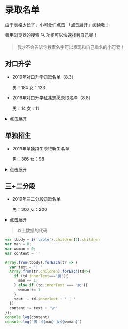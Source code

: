 # 录取名单

由于表格太长了，小可爱们点击 「点击展开」阅读嗷！

善用浏览器的搜索 🔍 功能可以快速找到自己呢！

> 我才不会告诉你搜索名字可以发现和自己重名的小可爱！

## 对口升学

- 2019年对口升学录取名单（8.3）

  男：184 女：123

- 2019年对口升学征集志愿录取名单（8.8）

  男：14 女：11

<details>
  <summary>点击展开</summary>
  <br/>

| 考生号 | 姓名 | 性别 | 录取专业 |
|---|---|---|---|
| 19140181690363 | 杨龙宇 | 女 | 包装策划与设计 |
| 19140181690485 | 刘思静 | 女 | 包装策划与设计 |
| 19140181690492 | 段嘉伟 | 男 | 包装策划与设计 |
| 19140213690058 | 刘方舟 | 男 | 包装策划与设计 |
| 19140213690059 | 昝子民 | 男 | 包装策划与设计 |
| 19140321690005 | 李婷 | 女 | 包装策划与设计 |
| 19140402690212 | 李鑫雨 | 男 | 包装策划与设计 |
| 19140426690021 | 李勇君 | 男 | 包装策划与设计 |
| 19140502690044 | 马小丽 | 女 | 包装策划与设计 |
| 19140522690088 | 刘晨宇 | 男 | 包装策划与设计 |
| 19140622690036 | 田慧楠 | 女 | 包装策划与设计 |
| 19140702690120 | 朱宝帅 | 男 | 包装策划与设计 |
| 19140781690091 | 张瑞瑾 | 女 | 包装策划与设计 |
| 19140821690067 | 张玉苗 | 女 | 包装策划与设计 |
| 19140822690003 | 解丰萃 | 女 | 包装策划与设计 |
| 19140829690017 | 荆玉鑫 | 女 | 包装策划与设计 |
| 19141002690021 | 李圆昊 | 男 | 包装策划与设计 |
| 19141102690004 | 冯娜 | 女 | 包装策划与设计 |
| 19141102690033 | 刘改艳 | 女 | 包装策划与设计 |
| 19140181690908 | 李伟 | 男 | 城市轨道交通工程技术 |
| 19140726690153 | 王筱林 | 女 | 城市轨道交通工程技术 |
| 19140825690264 | 吕鹏程 | 男 | 城市轨道交通工程技术 |
| 19141125690074 | 温泽原 | 男 | 城市轨道交通工程技术 |
| 19141125690088 | 高祥 | 男 | 城市轨道交通工程技术 |
| 19141126690172 | 梁贝 | 男 | 城市轨道交通工程技术 |
| 19141127690047 | 刘文海 | 男 | 城市轨道交通工程技术 |
| 19140181690950 | 张少波 | 男 | 城市轨道交通机电技术 |
| 19140181690957 | 邓智方 | 男 | 城市轨道交通机电技术 |
| 19140181690958 | 王宏宇 | 男 | 城市轨道交通机电技术 |
| 19140181691011 | 杜伟 | 男 | 城市轨道交通机电技术 |
| 19140181691018 | 魏江涛 | 男 | 城市轨道交通机电技术 |
| 19140181691046 | 夏河汉 | 男 | 城市轨道交通机电技术 |
| 19140181691048 | 赵官翔 | 男 | 城市轨道交通机电技术 |
| 19140402690508 | 焦劲 | 男 | 城市轨道交通机电技术 |
| 19140421690183 | 崔哲辉 | 男 | 城市轨道交通机电技术 |
| 19140702690227 | 赵聚宝 | 男 | 城市轨道交通机电技术 |
| 19140181690851 | 冯康伟 | 男 | 工程造价 |
| 19140725690031 | 贾辛明 | 男 | 工程造价 |
| 19140825690253 | 杨梦杰 | 男 | 工程造价 |
| 19140825690272 | 段飞 | 男 | 工程造价 |
| 19140902690119 | 闫少雄 | 男 | 工程造价 |
| 19140922690210 | 闫煜 | 男 | 工程造价 |
| 19140922690211 | 邢宏勇 | 男 | 工程造价 |
| 19141126690137 | 温惠婷 | 女 | 工程造价 |
| 19140221690139 | 李林 | 男 | 光伏发电技术与应用 |
| 19140603690034 | 王建伟 | 男 | 光伏发电技术与应用 |
| 19140622690059 | 祁国胜 | 男 | 光伏发电技术与应用 |
| 19140622690071 | 韩蛟 | 男 | 光伏发电技术与应用 |
| 19140702690181 | 赵鹏程 | 男 | 光伏发电技术与应用 |
| 19140702690191 | 王恩光 | 男 | 光伏发电技术与应用 |
| 19140723690051 | 师剑 | 男 | 光伏发电技术与应用 |
| 19140930690092 | 许杰 | 男 | 光伏发电技术与应用 |
| 19141126690097 | 王文豪 | 男 | 光伏发电技术与应用 |
| 19141127690024 | 邸枢磊 | 男 | 光伏发电技术与应用 |
| 19140181691974 | 张琰芸 | 女 | 化妆品经营与管理 |
| 19140181692024 | 田晓琳 | 女 | 化妆品经营与管理 |
| 19140728690471 | 梁芮 | 女 | 化妆品经营与管理 |
| 19140926690013 | 王晋芳 | 女 | 化妆品经营与管理 |
| 19141024690103 | 郭骐梦 | 女 | 化妆品经营与管理 |
| 19140181691853 | 张亦婷 | 女 | 环境艺术设计 |
| 19140181691868 | 戴尹曦 | 男 | 环境艺术设计 |
| 19140181691951 | 李超然 | 男 | 环境艺术设计 |
| 19140181692042 | 马乐琪 | 女 | 环境艺术设计 |
| 19140181692046 | 郭嘉颖 | 女 | 环境艺术设计 |
| 19140728690449 | 刘蒙恩 | 男 | 环境艺术设计 |
| 19140728690464 | 柴晓霞 | 女 | 环境艺术设计 |
| 19140728690483 | 赵林渊 | 男 | 环境艺术设计 |
| 19140802690922 | 武泽雄 | 男 | 环境艺术设计 |
| 19140821690216 | 樊梦迪 | 女 | 环境艺术设计 |
| 19140822690183 | 朱子航 | 男 | 环境艺术设计 |
| 19140881690108 | 张倬豪 | 男 | 环境艺术设计 |
| 19141002690705 | 张晓霞 | 女 | 环境艺术设计 |
| 19141023690409 | 张华 | 女 | 环境艺术设计 |
| 19140221690239 | 郭慧敏 | 女 | 会计 |
| 19140311690085 | 代晓琛 | 女 | 会计 |
| 19140402691277 | 胡亚倩 | 女 | 会计 |
| 19140602690581 | 郑建亮 | 男 | 会计 |
| 19140622690193 | 唐娜 | 女 | 会计 |
| 19140681690922 | 杨国花 | 女 | 会计 |
| 19140681690924 | 杨杰 | 男 | 会计 |
| 19140702691012 | 吕进东 | 男 | 会计 |
| 19140702691021 | 颜蓉 | 女 | 会计 |
| 19140702691059 | 王艳茹 | 女 | 会计 |
| 19140726690222 | 游雅文 | 女 | 会计 |
| 19140727690070 | 白欣儒 | 女 | 会计 |
| 19140802690768 | 贠文浩 | 男 | 会计 |
| 19140922690479 | 王元鸿 | 男 | 会计 |
| 19140930690279 | 吕泽文 | 女 | 会计 |
| 19141002690323 | 亢艺蒙 | 女 | 会计 |
| 19141122690272 | 高翔 | 女 | 会计 |
| 19141122690274 | 韩雨青 | 女 | 会计 |
| 19141125690155 | 刘志红 | 女 | 会计 |
| 19141125690166 | 刘乐乐 | 女 | 会计 |
| 19140181690622 | 韩泽培 | 男 | 机电一体化技术 |
| 19140181690732 | 阎锐 | 男 | 机电一体化技术 |
| 19140221690150 | 范涛 | 男 | 机电一体化技术 |
| 19140429690146 | 王杰 | 男 | 机电一体化技术 |
| 19140481690023 | 陈潇 | 女 | 机电一体化技术 |
| 19140502690197 | 于哲浩 | 男 | 机电一体化技术 |
| 19140602690388 | 蔡梦 | 男 | 机电一体化技术 |
| 19140603690038 | 李亚文 | 男 | 机电一体化技术 |
| 19140622690055 | 陈宇 | 男 | 机电一体化技术 |
| 19140622690064 | 李郡 | 男 | 机电一体化技术 |
| 19140622690084 | 王涛 | 男 | 机电一体化技术 |
| 19140622690088 | 李淳 | 男 | 机电一体化技术 |
| 19140622690092 | 苏慧龙 | 男 | 机电一体化技术 |
| 19140824690028 | 鲍阳卓 | 男 | 机电一体化技术 |
| 19140930690095 | 王靖尧 | 男 | 机电一体化技术 |
| 19140930690106 | 何晓冬 | 男 | 机电一体化技术 |
| 19141022690074 | 刘宇斐 | 男 | 机电一体化技术 |
| 19141023690183 | 姚世聪 | 男 | 机电一体化技术 |
| 19141102690116 | 问帅帅 | 男 | 机电一体化技术 |
| 19141182690115 | 程峰 | 男 | 机电一体化技术 |
| 19140181690631 | 张朝宇 | 男 | 机械制造与自动化(增材制造技术方向) |
| 19140181690693 | 董康乐 | 男 | 机械制造与自动化(增材制造技术方向) |
| 19140622690068 | 姚波 | 女 | 机械制造与自动化(增材制造技术方向) |
| 19140722690058 | 邓杰 | 男 | 机械制造与自动化(增材制造技术方向) |
| 19140821690155 | 李凯 | 男 | 机械制造与自动化(增材制造技术方向) |
| 19140821690156 | 吴优 | 男 | 机械制造与自动化(增材制造技术方向) |
| 19140825690183 | 马翔宇 | 男 | 机械制造与自动化(增材制造技术方向) |
| 19140825690195 | 南志伟 | 男 | 机械制造与自动化(增材制造技术方向) |
| 19140881690057 | 赵桐桐 | 男 | 机械制造与自动化(增材制造技术方向) |
| 19141125690056 | 张宇祥 | 男 | 机械制造与自动化(增材制造技术方向) |
| 19141126690112 | 田鹏东 | 男 | 机械制造与自动化(增材制造技术方向) |
| 19141127690034 | 焦旭斌 | 男 | 机械制造与自动化(增材制造技术方向) |
| 19140213690106 | 吴金龙 | 男 | 计算机网络技术 |
| 19140302690011 | 李壑瑾 | 男 | 计算机网络技术 |
| 19140302690020 | 高宁 | 男 | 计算机网络技术 |
| 19140429690005 | 闫志洋 | 男 | 计算机网络技术 |
| 19140622690031 | 安家乐 | 男 | 计算机网络技术 |
| 19140702690145 | 宋杰 | 男 | 计算机网络技术 |
| 19140823690023 | 郝丹阳 | 女 | 计算机网络技术 |
| 19141002690218 | 尉云海 | 男 | 计算机网络技术 |
| 19141102690066 | 贺秀梅 | 女 | 计算机网络技术 |
| 19141122690124 | 宋航 | 男 | 计算机网络技术 |
| 19140402690227 | 王京奥 | 男 | 建筑室内设计 |
| 19140402690240 | 郭玲玲 | 女 | 建筑室内设计 |
| 19140402690241 | 李云容 | 女 | 建筑室内设计 |
| 19140402690249 | 程佳龙 | 男 | 建筑室内设计 |
| 19140402690258 | 元江涛 | 男 | 建筑室内设计 |
| 19140402690279 | 卢政昕 | 男 | 建筑室内设计 |
| 19140402690422 | 王雅楠 | 女 | 建筑室内设计 |
| 19140402690424 | 王子函 | 女 | 建筑室内设计 |
| 19140428690042 | 温惠竹 | 女 | 建筑室内设计 |
| 19140430690052 | 张飞 | 男 | 建筑室内设计 |
| 19140522690008 | 卫祯晖 | 男 | 建筑室内设计 |
| 19140681690151 | 董琪琪 | 女 | 建筑室内设计 |
| 19140681690168 | 高坤 | 男 | 建筑室内设计 |
| 19140681690419 | 武艺茹 | 女 | 建筑室内设计 |
| 19140702690122 | 张效阡 | 男 | 建筑室内设计 |
| 19140702690134 | 赵灵生 | 男 | 建筑室内设计 |
| 19140702690146 | 眭航清 | 男 | 建筑室内设计 |
| 19140702690152 | 牛应荷 | 女 | 建筑室内设计 |
| 19140726690042 | 杜康伟 | 男 | 建筑室内设计 |
| 19140728690028 | 柴雅静 | 女 | 建筑室内设计 |
| 19140802690209 | 周笑言 | 女 | 建筑室内设计 |
| 19140824690018 | 吴妮 | 女 | 建筑室内设计 |
| 19141182690002 | 郝雄伟 | 男 | 建筑室内设计 |
| 19141182690003 | 李丹 | 女 | 建筑室内设计 |
| 19141182690042 | 阴利蓉 | 女 | 建筑室内设计 |
| 19140221690212 | 胡春霞 | 女 | 食品营养与检测 |
| 19140821690162 | 费琳尧 | 女 | 食品营养与检测 |
| 19140825690299 | 光泽亮 | 男 | 食品营养与检测 |
| 19140825690300 | 李泽贤 | 女 | 食品营养与检测 |
| 19140825690323 | 胡永花 | 女 | 食品营养与检测 |
| 19140881690075 | 赵卓 | 女 | 食品营养与检测 |
| 19140922690376 | 徐振宇 | 男 | 食品营养与检测 |
| 19141125690132 | 李国艳 | 女 | 食品营养与检测 |
| 19141128690032 | 闫海艳 | 女 | 食品营养与检测 |
| 19141182690161 | 白明秀 | 女 | 食品营养与检测 |
| 19140827690159 | 张文龙 | 男 | 市场营销 |
| 19140181691865 | 张文静 | 女 | 视觉传播设计与制作 |
| 19140181691879 | 高阳 | 男 | 视觉传播设计与制作 |
| 19140181692037 | 段晋雨 | 女 | 视觉传播设计与制作 |
| 19140402691456 | 魏建如 | 男 | 视觉传播设计与制作 |
| 19140502690356 | 刘凯峰 | 男 | 视觉传播设计与制作 |
| 19140681690983 | 曹书宜 | 女 | 视觉传播设计与制作 |
| 19140681690995 | 李超 | 男 | 视觉传播设计与制作 |
| 19140728690317 | 许佳丽 | 女 | 视觉传播设计与制作 |
| 19140728690321 | 赵海福 | 男 | 视觉传播设计与制作 |
| 19140728690435 | 冀彦兴 | 男 | 视觉传播设计与制作 |
| 19140728690451 | 文天雅 | 女 | 视觉传播设计与制作 |
| 19140728690479 | 成彦颖 | 女 | 视觉传播设计与制作 |
| 19140781690170 | 李靓敏 | 女 | 视觉传播设计与制作 |
| 19140821690211 | 郭泽轩 | 男 | 视觉传播设计与制作 |
| 19140881690125 | 李梦姣 | 女 | 视觉传播设计与制作 |
| 19140902690260 | 张津蓉 | 女 | 视觉传播设计与制作 |
| 19140921690017 | 智卓昕 | 女 | 视觉传播设计与制作 |
| 19140922690536 | 杨一帆 | 男 | 视觉传播设计与制作 |
| 19140924690437 | 郭昱宏 | 男 | 视觉传播设计与制作 |
| 19140930690295 | 王筱瑶 | 女 | 视觉传播设计与制作 |
| 19141002690702 | 刘欢 | 女 | 视觉传播设计与制作 |
| 19141024690096 | 乔馨熨 | 女 | 视觉传播设计与制作 |
| 19141102690347 | 路蓉蓉 | 女 | 视觉传播设计与制作 |
| 19141121690537 | 李锦添 | 男 | 视觉传播设计与制作 |
| 19141124690038 | 曹美莹 | 女 | 视觉传播设计与制作 |
| 19140181690346 | 吉思思 | 女 | 数字图文信息技术 |
| 19140181690375 | 武天琪 | 女 | 数字图文信息技术 |
| 19140181690472 | 宋慧娟 | 女 | 数字图文信息技术 |
| 19140181690476 | 张贺 | 女 | 数字图文信息技术 |
| 19140213690094 | 杜凯 | 男 | 数字图文信息技术 |
| 19140213690126 | 赵旭 | 男 | 数字图文信息技术 |
| 19140213690143 | 高悦 | 女 | 数字图文信息技术 |
| 19140215690008 | 张国华 | 男 | 数字图文信息技术 |
| 19140215690021 | 贺国萍 | 女 | 数字图文信息技术 |
| 19140221690017 | 杜安慧 | 女 | 数字图文信息技术 |
| 19140221690041 | 高雨璐 | 女 | 数字图文信息技术 |
| 19140225690075 | 张英杰 | 男 | 数字图文信息技术 |
| 19140311690037 | 窦智 | 男 | 数字图文信息技术 |
| 19140431690003 | 郭晓龙 | 男 | 数字图文信息技术 |
| 19140431690006 | 宋蓉蓉 | 女 | 数字图文信息技术 |
| 19140431690010 | 赵瑞鹏 | 男 | 数字图文信息技术 |
| 19140431690011 | 杨鑫瑞 | 女 | 数字图文信息技术 |
| 19140522690028 | 史丹妮 | 女 | 数字图文信息技术 |
| 19140681690283 | 穆琳 | 女 | 数字图文信息技术 |
| 19140681690325 | 张毓瑨 | 男 | 数字图文信息技术 |
| 19140681690377 | 王涵 | 男 | 数字图文信息技术 |
| 19140681690405 | 梁晋芳 | 女 | 数字图文信息技术 |
| 19140702690124 | 刘闻玉蓉 | 女 | 数字图文信息技术 |
| 19140702690140 | 张越 | 女 | 数字图文信息技术 |
| 19140726690019 | 史凯强 | 男 | 数字图文信息技术 |
| 19140726690052 | 王雅曦 | 女 | 数字图文信息技术 |
| 19140802690118 | 陈烨 | 男 | 数字图文信息技术 |
| 19140821690103 | 李佩泽 | 男 | 数字图文信息技术 |
| 19140824690002 | 张曼玉 | 女 | 数字图文信息技术 |
| 19140824690008 | 李小钏 | 女 | 数字图文信息技术 |
| 19140827690044 | 赵欢欢 | 女 | 数字图文信息技术 |
| 19140830690005 | 乔涵 | 女 | 数字图文信息技术 |
| 19140981690109 | 郝琳娜 | 女 | 数字图文信息技术 |
| 19141002690064 | 闫智槟 | 男 | 数字图文信息技术 |
| 19141102690011 | 王勤丽 | 女 | 数字图文信息技术 |
| 19141121690014 | 麻懿慧 | 女 | 数字图文信息技术 |
| 19141122690110 | 常崇高 | 男 | 数字图文信息技术 |
| 19141125690013 | 李宛蓉 | 女 | 数字图文信息技术 |
| 19141125690018 | 张泽林 | 男 | 数字图文信息技术 |
| 19141128690016 | 赵旭晨 | 男 | 数字图文信息技术 |
| 19140181690963 | 赵靖宇 | 男 | 铁道交通运营管理 |
| 19140181690970 | 安钢 | 男 | 铁道交通运营管理 |
| 19140181690971 | 李学斌 | 男 | 铁道交通运营管理 |
| 19140181690983 | 李晋丰 | 男 | 铁道交通运营管理 |
| 19140181690988 | 邢文超 | 男 | 铁道交通运营管理 |
| 19140181690998 | 安道明 | 男 | 铁道交通运营管理 |
| 19140181691000 | 张文博 | 男 | 铁道交通运营管理 |
| 19140181691003 | 刘佳民 | 男 | 铁道交通运营管理 |
| 19140181691008 | 韩瑞鑫 | 男 | 铁道交通运营管理 |
| 19140181691009 | 张存宝 | 男 | 铁道交通运营管理 |
| 19140602690425 | 寇元章 | 男 | 铁道交通运营管理 |
| 19140922690303 | 张雯莉 | 女 | 铁道交通运营管理 |
| 19140981690207 | 张家晨 | 男 | 铁道交通运营管理 |
| 19141002690299 | 王凯 | 男 | 铁道交通运营管理 |
| 19141026690006 | 王强 | 男 | 铁道交通运营管理 |
| 19140181690946 | 古浩天 | 男 | 铁道信号自动控制 |
| 19140181690953 | 刘蔚庆 | 男 | 铁道信号自动控制 |
| 19140181690987 | 张一哲 | 男 | 铁道信号自动控制 |
| 19140181690994 | 路景辉 | 男 | 铁道信号自动控制 |
| 19140181690995 | 高宇硕 | 男 | 铁道信号自动控制 |
| 19140181690996 | 卫振国 | 男 | 铁道信号自动控制 |
| 19140181691005 | 张旭 | 男 | 铁道信号自动控制 |
| 19140602690439 | 张浩宇 | 男 | 铁道信号自动控制 |
| 19140930690176 | 王亚奇 | 男 | 铁道信号自动控制 |
| 19140981690192 | 睢文斌 | 男 | 铁道信号自动控制 |
| 19140181690945 | 王宇 | 男 | 铁路物流管理 |
| 19140181690999 | 刘江宇 | 男 | 铁路物流管理 |
| 19140181691058 | 宋文杰 | 男 | 铁路物流管理 |
| 19140431690023 | 史檬瑜 | 男 | 铁路物流管理 |
| 19140181690174 | 李程程 | 男 | 物联网应用技术 |
| 19140213690156 | 赵梦宇 | 女 | 物联网应用技术 |
| 19140221690004 | 任秀丽 | 女 | 物联网应用技术 |
| 19140424690010 | 董小霞 | 女 | 物联网应用技术 |
| 19140681690152 | 刘凤艳 | 女 | 物联网应用技术 |
| 19140681690412 | 周康利 | 男 | 物联网应用技术 |
| 19140781690017 | 杨艺博 | 男 | 物联网应用技术 |
| 19140881690022 | 陶暄 | 男 | 物联网应用技术 |
| 19140881690023 | 牛佳佳 | 女 | 物联网应用技术 |
| 19140924690061 | 赵钰 | 女 | 物联网应用技术 |
| 19140181691024 | 杜鸿宇 | 男 | 新能源汽车运用与维修 |
| 19140181691030 | 韩磊 | 男 | 新能源汽车运用与维修 |
| 19140181691032 | 颉旭凯 | 男 | 新能源汽车运用与维修 |
| 19140181691033 | 刘贺千 | 男 | 新能源汽车运用与维修 |
| 19140181691034 | 李嘉鑫 | 男 | 新能源汽车运用与维修 |
| 19140181691035 | 林浩 | 男 | 新能源汽车运用与维修 |
| 19140424690037 | 李宁 | 男 | 新能源汽车运用与维修 |
| 19140430690070 | 温家宝 | 男 | 新能源汽车运用与维修 |
| 19140502690206 | 茹育红 | 男 | 新能源汽车运用与维修 |
| 19140622690117 | 伊涛 | 男 | 新能源汽车运用与维修 |
| 19140681690699 | 郝明星 | 男 | 应用化工技术 |
| 19140721690043 | 王俊杰 | 男 | 应用化工技术 |
| 19140721690048 | 薛义馨 | 男 | 应用化工技术 |
| 19140822690130 | 廉豪瑞 | 男 | 应用化工技术 |
| 19140825690290 | 韩佳沂 | 女 | 应用化工技术 |
| 19140825690318 | 文静 | 女 | 应用化工技术 |
| 19141028690047 | 薛斌华 | 女 | 应用化工技术 |
| 19141121690315 | 田杭 | 女 | 应用化工技术 |
| 19141121690319 | 任甜甜 | 女 | 应用化工技术 |
| 19141121690328 | 宋涛 | 男 | 应用化工技术 |
| 19141121690341 | 孟晶晶 | 女 | 应用化工技术 |
| 19141122690209 | 高艳鑫 | 女 | 应用化工技术 |
| 19140215690014 | 刘雪莲 | 女 | 云计算技术与应用 |
| 19140429690067 | 杜淑敏 | 女 | 云计算技术与应用 |
| 19140429690089 | 刘瑞 | 女 | 云计算技术与应用 |
| 19140429690091 | 豆佳名 | 女 | 云计算技术与应用 |
| 19140431690014 | 田乐 | 男 | 云计算技术与应用 |
| 19140522690012 | 郭雨菲 | 男 | 云计算技术与应用 |
| 19140522690023 | 贾力明 | 男 | 云计算技术与应用 |
| 19140522690112 | 王澜 | 女 | 云计算技术与应用 |
| 19140524690016 | 石剑波 | 男 | 云计算技术与应用 |
| 19140681690464 | 王智强 | 男 | 云计算技术与应用 |
| 19140726690047 | 马鹏涛 | 男 | 包装策划与设计 |
| 19141102690002 | 姜娟梅 | 女 | 包装策划与设计 |
| 19140428690079 | 王佳珂 | 女 | 化妆品经营与管理 |
| 19140181691852 | 李慧峰 | 男 | 环境艺术设计 |
| 19140181691363 | 秦雪敏 | 女 | 会计 |
| 19140728690117 | 郭琛磊 | 男 | 机械制造与自动化(增材制造技术方向) |
| 19140213690101 | 高慧敏 | 女 | 计算机网络技术 |
| 19140431690019 | 冯振琳 | 女 | 计算机网络技术 |
| 19140481690014 | 高子扬 | 男 | 计算机网络技术 |
| 19140728690034 | 李帅勇 | 男 | 计算机网络技术 |
| 19140181690213 | 岳宏鑫 | 男 | 建筑室内设计 |
| 19141002690216 | 郑一帆 | 女 | 建筑室内设计 |
| 19140181691015 | 王志强 | 男 | 铁道交通运营管理 |
| 19140725690003 | 孟慧锋 | 男 | 物联网应用技术 |
| 19141122690120 | 李锦龙 | 男 | 物联网应用技术 |
| 19141125690138 | 薛胤斌 | 男 | 应用化工技术 |
| 19140213690114 | 高源 | 女 | 云计算技术与应用 |
| 19140213690127 | 舒浩川 | 男 | 云计算技术与应用 |
| 19140424690011 | 尹熙茹 | 女 | 云计算技术与应用 |
| 19140424690016 | 张璐玮 | 女 | 云计算技术与应用 |
| 19140427690006 | 陈嘉光 | 男 | 云计算技术与应用 |
| 19140427690019 | 赵巧梅 | 女 | 云计算技术与应用 |
| 19140430690054 | 宋昊田 | 男 | 云计算技术与应用 |
| 19141102690068 | 李鹏飞 | 男 | 云计算技术与应用 |
| 19141121690010 | 成晋园 | 女 | 云计算技术与应用 |

</details>

## 单独招生

- 2019年单独招生录取新生名单

  男：386 女：98

<details>
  <summary>点击展开</summary>
  <br/>


| 考生号 | 姓名 | 性别 | 录取专业 |
|---|---|---|---|
| 19140105990014 | 王豪 | 男 | 物联网应用技术 |
| 19140105990031 | 张昱微 | 女 | 计算机网络技术 |
| 19140105991030 | 王朝辉 | 男 | 铁道信号自动控制 |
| 19140105991039 | 张东杰 | 男 | 云计算技术与应用 |
| 19140105991054 | 张世豪 | 男 | 市场营销 |
| 19140105991079 | 姚守强 | 男 | 新能源汽车运用与维修 |
| 19140106110583 | 张博颖 | 男 | 视觉传播设计与制作 |
| 19140107990161 | 黄文泰 | 男 | 铁道交通运营管理 |
| 19140107990171 | 郭强盛 | 男 | 建筑室内设计 |
| 19140108110820 | 郑昕煜 | 女 | 计算机网络技术 |
| 19140108140025 | 王梦强 | 男 | 大数据技术与应用 |
| 19140109110152 | 贺晓剑 | 男 | 大数据技术与应用 |
| 19140109110190 | 李亚丹 | 女 | 计算机网络技术 |
| 19140109110193 | 翟凤琴 | 女 | 计算机网络技术 |
| 19140109110685 | 韩思立 | 男 | 大数据技术与应用 |
| 19140109131134 | 梁琳 | 女 | 视觉传播设计与制作 |
| 19140109134312 | 郝鹏杰 | 男 | 大数据技术与应用 |
| 19140109150208 | 杨昕 | 女 | 工程造价 |
| 19140109150227 | 班亚男 | 女 | 铁道交通运营管理 |
| 19140109150228 | 曹鹏宇 | 男 | 云计算技术与应用 |
| 19140109990016 | 董渊洲 | 男 | 云计算技术与应用 |
| 19140122134606 | 田雨菲 | 男 | 视觉传播设计与制作 |
| 19140122990160 | 周子栋 | 男 | 铁道交通运营管理 |
| 19140181990065 | 吕薇 | 女 | 计算机网络技术 |
| 19140181990094 | 张洪玮 | 男 | 新能源汽车运用与维修 |
| 19140181990097 | 康伟琦 | 男 | 计算机网络技术 |
| 19140213112131 | 吕鑫 | 女 | 铁道交通运营管理 |
| 19140213990009 | 李立夫 | 男 | 计算机网络技术 |
| 19140213990149 | 韩嘉琪 | 男 | 大数据技术与应用 |
| 19140214990066 | 赵佳雨 | 女 | 建筑室内设计 |
| 19140215990008 | 徐敬国 | 男 | 新能源汽车运用与维修 |
| 19140215990021 | 刘国梁 | 男 | 新能源汽车运用与维修 |
| 19140215990022 | 谢海绍 | 男 | 新能源汽车运用与维修 |
| 19140215990023 | 李安栋 | 男 | 新能源汽车运用与维修 |
| 19140215990025 | 徐新宇 | 男 | 新能源汽车运用与维修 |
| 19140221134124 | 李波 | 女 | 会计 |
| 19140221140020 | 侯慧 | 女 | 会计 |
| 19140221990177 | 睢佩佩 | 女 | 工程造价 |
| 19140221990196 | 高琴辉 | 女 | 化妆品经营与管理 |
| 19140221990200 | 景辉 | 女 | 化妆品经营与管理 |
| 19140221990235 | 陈炯 | 男 | 大数据技术与应用 |
| 19140224134016 | 刘继权 | 男 | 新能源汽车运用与维修 |
| 19140224134032 | 谢佳乐 | 男 | 铁道交通运营管理 |
| 19140224134034 | 姓瑞 | 男 | 铁道交通运营管理 |
| 19140224134161 | 张亮 | 男 | 铁道交通运营管理 |
| 19140224134187 | 付建平 | 男 | 物联网应用技术 |
| 19140226110228 | 王文龙 | 男 | 新能源汽车运用与维修 |
| 19140226110240 | 谷书文 | 男 | 视觉传播设计与制作 |
| 19140311990216 | 贾取鑫 | 男 | 机电一体化技术 |
| 19140321110915 | 李世鑫 | 男 | 铁道交通运营管理 |
| 19140321990001 | 耿睿 | 男 | 铁路物流管理 |
| 19140322110001 | 高昊 | 男 | 大数据技术与应用 |
| 19140423110450 | 柳锐涛 | 男 | 铁道信号自动控制 |
| 19140423110480 | 郭凯杰 | 男 | 城市轨道交通机电技术 |
| 19140423110487 | 董高磊 | 男 | 新能源汽车运用与维修 |
| 19140430110178 | 王玉波 | 男 | 大数据技术与应用 |
| 19140430110475 | 王伟 | 男 | 大数据技术与应用 |
| 19140430110478 | 陈乐 | 女 | 视觉传播设计与制作 |
| 19140430110480 | 杨智飞 | 男 | 大数据技术与应用 |
| 19140430110482 | 程鑫 | 男 | 大数据技术与应用 |
| 19140430110488 | 宋玮 | 女 | 视觉传播设计与制作 |
| 19140430110493 | 王天鑫 | 男 | 视觉传播设计与制作 |
| 19140430110494 | 王丽婷 | 女 | 视觉传播设计与制作 |
| 19140430110498 | 王慧泽 | 男 | 大数据技术与应用 |
| 19140430110522 | 王墘 | 男 | 视觉传播设计与制作 |
| 19140430110641 | 陈柄竹 | 男 | 计算机网络技术 |
| 19140430131007 | 李世勇 | 男 | 大数据技术与应用 |
| 19140430131013 | 房凯东 | 男 | 大数据技术与应用 |
| 19140430131040 | 成国强 | 男 | 大数据技术与应用 |
| 19140430131049 | 崔逸祺 | 男 | 大数据技术与应用 |
| 19140430131094 | 李玉冬 | 男 | 云计算技术与应用 |
| 19140430132004 | 杨辰龙 | 男 | 大数据技术与应用 |
| 19140430132011 | 崔晋豪 | 男 | 云计算技术与应用 |
| 19140430132015 | 王勇智 | 男 | 大数据技术与应用 |
| 19140430132016 | 王江航 | 男 | 大数据技术与应用 |
| 19140430150570 | 董浩 | 男 | 云计算技术与应用 |
| 19140430150571 | 王勣垚 | 男 | 云计算技术与应用 |
| 19140430150573 | 窦湍涵 | 男 | 视觉传播设计与制作 |
| 19140430150580 | 张海峰 | 男 | 云计算技术与应用 |
| 19140430150584 | 郭梓祥 | 男 | 云计算技术与应用 |
| 19140430150588 | 吴亚飞 | 男 | 云计算技术与应用 |
| 19140430150589 | 王雅楠 | 女 | 视觉传播设计与制作 |
| 19140430150603 | 李涛 | 男 | 大数据技术与应用 |
| 19140502112349 | 杨素杰 | 男 | 视觉传播设计与制作 |
| 19140502990472 | 司浩龙 | 男 | 大数据技术与应用 |
| 19140502990668 | 陈泽豪 | 男 | 机械制造与自动化（增材制造技术方向） |
| 19140502990710 | 申柱华 | 男 | 建筑室内设计 |
| 19140502990720 | 吴宇凡 | 男 | 建筑室内设计 |
| 19140502990813 | 李军龙 | 男 | 建筑室内设计 |
| 19140502990833 | 裴欢 | 男 | 计算机网络技术 |
| 19140502990836 | 赵宇飞 | 男 | 计算机网络技术 |
| 19140521110397 | 李萌 | 女 | 铁道交通运营管理 |
| 19140524110038 | 王泽豪 | 男 | 视觉传播设计与制作 |
| 19140524110290 | 郭子仪 | 男 | 大数据技术与应用 |
| 19140524110336 | 毕雅杰 | 男 | 大数据技术与应用 |
| 19140524110445 | 李宇超 | 男 | 大数据技术与应用 |
| 19140524110446 | 曹思敏 | 女 | 铁道交通运营管理 |
| 19140524110453 | 曹颖 | 女 | 铁道交通运营管理 |
| 19140524150606 | 栗原康 | 男 | 大数据技术与应用 |
| 19140524150629 | 张坤 | 男 | 大数据技术与应用 |
| 19140524150808 | 冯磊 | 男 | 视觉传播设计与制作 |
| 19140525150430 | 成浩田 | 男 | 铁路物流管理 |
| 19140525150438 | 原一航 | 男 | 铁道交通运营管理 |
| 19140581111047 | 王宇伟 | 男 | 新能源汽车运用与维修 |
| 19140581111051 | 王田政 | 男 | 新能源汽车运用与维修 |
| 19140621990001 | 张泽辉 | 男 | 大数据技术与应用 |
| 19140622110287 | 于文敏 | 男 | 大数据技术与应用 |
| 19140622110325 | 张志涛 | 男 | 计算机网络技术 |
| 19140622110424 | 程超 | 男 | 计算机网络技术 |
| 19140622110438 | 力春清 | 女 | 视觉传播设计与制作 |
| 19140622110440 | 刘涛 | 男 | 大数据技术与应用 |
| 19140622110442 | 张建功 | 男 | 大数据技术与应用 |
| 19140622151616 | 刘炜 | 男 | 大数据技术与应用 |
| 19140622151624 | 韩佩云 | 女 | 大数据技术与应用 |
| 19140622151626 | 章有爱 | 男 | 大数据技术与应用 |
| 19140622151628 | 王磊 | 男 | 大数据技术与应用 |
| 19140622151631 | 史海军 | 男 | 大数据技术与应用 |
| 19140622151640 | 李开山 | 男 | 大数据技术与应用 |
| 19140622151990 | 李慧 | 女 | 大数据技术与应用 |
| 19140622152492 | 丰司琪 | 女 | 食品营养与检测 |
| 19140622152651 | 刘广 | 男 | 新能源汽车运用与维修 |
| 19140622152684 | 寇永全 | 男 | 计算机网络技术 |
| 19140622174006 | 赵鹏 | 男 | 大数据技术与应用 |
| 19140681113009 | 李阳 | 男 | 建筑室内设计 |
| 19140681113026 | 陈祥华 | 男 | 建筑室内设计 |
| 19140681113204 | 孙欢欢 | 女 | 数字图文信息技术 |
| 19140681113211 | 武甜甜 | 女 | 铁道交通运营管理 |
| 19140681113236 | 牛美梅 | 女 | 食品营养与检测 |
| 19140681131056 | 王丰 | 男 | 环境艺术设计 |
| 19140681159942 | 房泽 | 男 | 城市轨道交通机电技术 |
| 19140681173885 | 胡伟 | 男 | 城市轨道交通机电技术 |
| 19140681173886 | 庞有文 | 男 | 城市轨道交通机电技术 |
| 19140681173894 | 李楠 | 女 | 铁道交通运营管理 |
| 19140681173920 | 韩超波 | 男 | 城市轨道交通机电技术 |
| 19140681173929 | 靳昊然 | 男 | 城市轨道交通机电技术 |
| 19140681173934 | 徐瑞佳 | 男 | 大数据技术与应用 |
| 19140681173936 | 任浩 | 男 | 物联网应用技术 |
| 19140681173939 | 白玉飞翔 | 男 | 城市轨道交通机电技术 |
| 19140681173940 | 任宏 | 男 | 城市轨道交通机电技术 |
| 19140681173943 | 魏涛 | 男 | 新能源汽车运用与维修 |
| 19140681990011 | 刘心怡 | 女 | 会计 |
| 19140702110975 | 冯文翠 | 女 | 建筑室内设计 |
| 19140702111023 | 朱向敏 | 女 | 建筑室内设计 |
| 19140721110034 | 梁佳兴 | 女 | 计算机网络技术 |
| 19140721110035 | 贡一丹 | 女 | 计算机网络技术 |
| 19140721110038 | 赵卓艺 | 男 | 计算机网络技术 |
| 19140722110305 | 赵思远 | 男 | 建筑室内设计 |
| 19140722110323 | 常志远 | 男 | 建筑室内设计 |
| 19140724990014 | 姚亚鹏 | 男 | 计算机网络技术 |
| 19140724990111 | 王慧凯 | 男 | 计算机网络技术 |
| 19140726153106 | 张殊媛 | 女 | 计算机网络技术 |
| 19140727150835 | 雷宇霆 | 男 | 建筑室内设计 |
| 19140727151144 | 刘慧玲 | 女 | 计算机网络技术 |
| 19140729110752 | 曹宇浩 | 男 | 铁道信号自动控制 |
| 19140729110899 | 刘峻志 | 男 | 视觉传播设计与制作 |
| 19140781110751 | 雷兴文 | 女 | 视觉传播设计与制作 |
| 19140781110770 | 张宏云 | 男 | 视觉传播设计与制作 |
| 19140781151411 | 梁嘉龙 | 男 | 视觉传播设计与制作 |
| 19140781151509 | 李峰 | 男 | 机电一体化技术 |
| 19140781151510 | 李云清 | 男 | 机电一体化技术 |
| 19140781151511 | 王文凯 | 男 | 机械制造与自动化（增材制造技术方向） |
| 19140781151512 | 文斌 | 男 | 机械制造与自动化（增材制造技术方向） |
| 19140781151513 | 陆云 | 男 | 机械制造与自动化（增材制造技术方向） |
| 19140781151514 | 郝妙亮 | 男 | 煤化工技术 |
| 19140781151515 | 温晓芳 | 女 | 煤化工技术 |
| 19140781151516 | 李丽莉 | 女 | 煤化工技术 |
| 19140781151518 | 剌宗俊 | 男 | 机电一体化技术 |
| 19140781151520 | 王振宇 | 男 | 机电一体化技术 |
| 19140781151523 | 郭云燕 | 女 | 机电一体化技术 |
| 19140781151524 | 郭伟娟 | 女 | 机电一体化技术 |
| 19140781151525 | 平晓辉 | 男 | 机械制造与自动化（增材制造技术方向） |
| 19140781151526 | 罗峰瑞 | 男 | 机电一体化技术 |
| 19140781151527 | 杨峰辉 | 男 | 机电一体化技术 |
| 19140781151529 | 朱慧明 | 男 | 机械制造与自动化（增材制造技术方向） |
| 19140781151531 | 弓小燕 | 女 | 煤化工技术 |
| 19140781151533 | 闫晓东 | 男 | 机械制造与自动化（增材制造技术方向） |
| 19140781151534 | 王家云 | 男 | 机械制造与自动化（增材制造技术方向） |
| 19140781151535 | 文中 | 男 | 机械制造与自动化（增材制造技术方向） |
| 19140781151536 | 武康 | 男 | 机械制造与自动化（增材制造技术方向） |
| 19140781151537 | 郭珍悌 | 男 | 机械制造与自动化（增材制造技术方向） |
| 19140781151538 | 郭翠萍 | 女 | 机械制造与自动化（增材制造技术方向） |
| 19140781151539 | 武庭芬 | 女 | 机械制造与自动化（增材制造技术方向） |
| 19140781151541 | 宋海军 | 男 | 机械制造与自动化（增材制造技术方向） |
| 19140781151542 | 赵济璧 | 男 | 煤化工技术 |
| 19140781151543 | 剌士琴 | 女 | 煤化工技术 |
| 19140781151544 | 剌雅萍 | 女 | 机电一体化技术 |
| 19140781151545 | 侯盛山 | 男 | 机械制造与自动化（增材制造技术方向） |
| 19140781151546 | 李林 | 男 | 机电一体化技术 |
| 19140781151547 | 段小萍 | 女 | 煤化工技术 |
| 19140781151548 | 温海霞 | 女 | 机电一体化技术 |
| 19140781151549 | 侯文麒 | 男 | 煤化工技术 |
| 19140781151553 | 化涛 | 女 | 机械制造与自动化（增材制造技术方向） |
| 19140781151558 | 李奋 | 男 | 机电一体化技术 |
| 19140781151559 | 张强 | 男 | 机电一体化技术 |
| 19140781151560 | 宋清虎 | 男 | 机电一体化技术 |
| 19140781151561 | 曹绳凯 | 男 | 机械制造与自动化（增材制造技术方向） |
| 19140781151562 | 马江华 | 男 | 机电一体化技术 |
| 19140781151563 | 宋世忠 | 男 | 机电一体化技术 |
| 19140781151564 | 薛晓丹 | 女 | 机电一体化技术 |
| 19140781151565 | 刘燕 | 女 | 煤化工技术 |
| 19140781151566 | 郭鹏亮 | 男 | 煤化工技术 |
| 19140781151567 | 刘嘉敏 | 女 | 机电一体化技术 |
| 19140781151569 | 张晓强 | 男 | 煤化工技术 |
| 19140781151570 | 孟庆俊 | 男 | 煤化工技术 |
| 19140781151571 | 李健 | 男 | 机械制造与自动化（增材制造技术方向） |
| 19140781151572 | 陈宪凯 | 男 | 煤化工技术 |
| 19140781151573 | 赵雨洲 | 男 | 机械制造与自动化（增材制造技术方向） |
| 19140781151574 | 张谦毅 | 男 | 机械制造与自动化（增材制造技术方向） |
| 19140781151575 | 冀彩明 | 男 | 机电一体化技术 |
| 19140781151577 | 尹爱民 | 男 | 机电一体化技术 |
| 19140781151578 | 任飞 | 男 | 机械制造与自动化（增材制造技术方向） |
| 19140781151579 | 任清杰 | 男 | 机电一体化技术 |
| 19140781151580 | 任允辉 | 男 | 机械制造与自动化（增材制造技术方向） |
| 19140781151581 | 宋敏 | 男 | 机械制造与自动化（增材制造技术方向） |
| 19140781151583 | 任晓洲 | 男 | 机电一体化技术 |
| 19140781151585 | 郭莅鹏 | 男 | 机械制造与自动化（增材制造技术方向） |
| 19140781151586 | 郭生 | 男 | 煤化工技术 |
| 19140781151587 | 白晓敏 | 男 | 机电一体化技术 |
| 19140781151588 | 张青海 | 男 | 机电一体化技术 |
| 19140781151589 | 张晓军 | 男 | 机电一体化技术 |
| 19140781151591 | 段志强 | 男 | 机电一体化技术 |
| 19140781151592 | 陈少玉 | 男 | 机械制造与自动化（增材制造技术方向） |
| 19140781151593 | 刘晓琴 | 女 | 机电一体化技术 |
| 19140781151594 | 李丽勇 | 男 | 机电一体化技术 |
| 19140781151595 | 宋九宇 | 男 | 机电一体化技术 |
| 19140781151596 | 王希建 | 男 | 机电一体化技术 |
| 19140781151597 | 柔志敏 | 男 | 机电一体化技术 |
| 19140781151598 | 刘福平 | 男 | 煤化工技术 |
| 19140781151599 | 孟永忠 | 男 | 煤化工技术 |
| 19140781151601 | 刘晓明 | 男 | 煤化工技术 |
| 19140781151602 | 王建军 | 男 | 煤化工技术 |
| 19140781151603 | 侯国海 | 男 | 煤化工技术 |
| 19140781151604 | 孟杰 | 男 | 煤化工技术 |
| 19140781151605 | 李国臣 | 男 | 煤化工技术 |
| 19140781151606 | 剌玲慧 | 女 | 煤化工技术 |
| 19140781151607 | 王维海 | 男 | 煤化工技术 |
| 19140781151608 | 左晓俊 | 男 | 煤化工技术 |
| 19140781151610 | 朱孝俊 | 男 | 煤化工技术 |
| 19140781151611 | 宋彦光 | 男 | 机械制造与自动化（增材制造技术方向） |
| 19140781151612 | 靳品武 | 男 | 机械制造与自动化（增材制造技术方向） |
| 19140781151613 | 王德鸿 | 男 | 机械制造与自动化（增材制造技术方向） |
| 19140781151614 | 康宝玉 | 男 | 机械制造与自动化（增材制造技术方向） |
| 19140781151616 | 王耀林 | 男 | 煤化工技术 |
| 19140781151617 | 郭玉辉 | 男 | 煤化工技术 |
| 19140781151618 | 王璐 | 女 | 煤化工技术 |
| 19140781151619 | 张云锋 | 男 | 煤化工技术 |
| 19140781151620 | 张友武 | 男 | 煤化工技术 |
| 19140781151621 | 周振华 | 男 | 煤化工技术 |
| 19140781151622 | 郭荔英 | 女 | 煤化工技术 |
| 19140781151623 | 刘洪燕 | 女 | 煤化工技术 |
| 19140781151624 | 王丽琴 | 女 | 煤化工技术 |
| 19140781151625 | 石英龙 | 男 | 煤化工技术 |
| 19140781151626 | 李端俊 | 男 | 煤化工技术 |
| 19140781151627 | 郭庆贺 | 男 | 煤化工技术 |
| 19140781151630 | 杨恒杰 | 男 | 煤化工技术 |
| 19140781151632 | 高琛 | 男 | 机电一体化技术 |
| 19140781151633 | 刘运奎 | 男 | 煤化工技术 |
| 19140781151634 | 霍小锋 | 男 | 煤化工技术 |
| 19140781151635 | 谭建波 | 男 | 机械制造与自动化（增材制造技术方向） |
| 19140781151636 | 王晓亮 | 男 | 机械制造与自动化（增材制造技术方向） |
| 19140781151637 | 宋增寿 | 男 | 机械制造与自动化（增材制造技术方向） |
| 19140781151638 | 郝明俊 | 男 | 机电一体化技术 |
| 19140781151639 | 辛宪智 | 男 | 机电一体化技术 |
| 19140781151640 | 宋家兴 | 男 | 机械制造与自动化（增材制造技术方向） |
| 19140781151641 | 郝建湖 | 男 | 机械制造与自动化（增材制造技术方向） |
| 19140781151642 | 毋云飞 | 男 | 机械制造与自动化（增材制造技术方向） |
| 19140781151643 | 耿彪 | 男 | 机械制造与自动化（增材制造技术方向） |
| 19140781151644 | 段吉昌 | 男 | 机械制造与自动化（增材制造技术方向） |
| 19140781151645 | 张孝源 | 男 | 机电一体化技术 |
| 19140781151646 | 赵辉 | 男 | 机械制造与自动化（增材制造技术方向） |
| 19140781151647 | 段增琪 | 男 | 机械制造与自动化（增材制造技术方向） |
| 19140781151648 | 安建林 | 男 | 机电一体化技术 |
| 19140781151649 | 冯忠寿 | 男 | 机械制造与自动化（增材制造技术方向） |
| 19140781151650 | 刘锦峰 | 男 | 机械制造与自动化（增材制造技术方向） |
| 19140781151651 | 李建基 | 男 | 煤化工技术 |
| 19140781151652 | 李炤俊 | 男 | 机电一体化技术 |
| 19140781151653 | 郭有福 | 男 | 煤化工技术 |
| 19140781151654 | 白世杰 | 男 | 机械制造与自动化（增材制造技术方向） |
| 19140781151655 | 董荷蓬 | 男 | 机械制造与自动化（增材制造技术方向） |
| 19140781151656 | 赵丽 | 女 | 煤化工技术 |
| 19140781151657 | 傅有生 | 男 | 煤化工技术 |
| 19140781151658 | 杨金梅 | 女 | 煤化工技术 |
| 19140781151659 | 降宏超 | 女 | 煤化工技术 |
| 19140781151660 | 贾旺盛 | 男 | 煤化工技术 |
| 19140781151661 | 邓建伟 | 男 | 煤化工技术 |
| 19140781151662 | 张如宝 | 男 | 机械制造与自动化（增材制造技术方向） |
| 19140781151663 | 范青海 | 男 | 机电一体化技术 |
| 19140781151664 | 杨卫林 | 男 | 煤化工技术 |
| 19140781151665 | 闫永强 | 男 | 机械制造与自动化（增材制造技术方向） |
| 19140781151666 | 冀志远 | 男 | 机械制造与自动化（增材制造技术方向） |
| 19140781151667 | 高涛涛 | 男 | 机电一体化技术 |
| 19140781151668 | 石文朋 | 男 | 机电一体化技术 |
| 19140781151669 | 张忠宝 | 男 | 机械制造与自动化（增材制造技术方向） |
| 19140781151670 | 刘潇 | 女 | 煤化工技术 |
| 19140781151671 | 曹柱鹏 | 男 | 煤化工技术 |
| 19140781151672 | 郭瑞华 | 女 | 煤化工技术 |
| 19140781151675 | 郝晋耀 | 男 | 机械制造与自动化（增材制造技术方向） |
| 19140781151676 | 董文军 | 男 | 机械制造与自动化（增材制造技术方向） |
| 19140781151677 | 宋志豪 | 男 | 机械制造与自动化（增材制造技术方向） |
| 19140781151678 | 任磊 | 男 | 机电一体化技术 |
| 19140781151679 | 郭文凯 | 男 | 机电一体化技术 |
| 19140781151680 | 杨志超 | 男 | 机械制造与自动化（增材制造技术方向） |
| 19140781151681 | 郭志凯 | 男 | 机电一体化技术 |
| 19140781151682 | 尤秀生 | 男 | 机电一体化技术 |
| 19140781151684 | 张新武 | 男 | 机电一体化技术 |
| 19140781151685 | 曹维强 | 男 | 机电一体化技术 |
| 19140781151687 | 钮明 | 男 | 机电一体化技术 |
| 19140781151688 | 温晓宇 | 男 | 机械制造与自动化（增材制造技术方向） |
| 19140781151689 | 白玉洁 | 女 | 煤化工技术 |
| 19140781151690 | 武瑞强 | 男 | 机电一体化技术 |
| 19140781151691 | 剌建和 | 男 | 机械制造与自动化（增材制造技术方向） |
| 19140781151692 | 何建雨 | 男 | 机电一体化技术 |
| 19140781151693 | 刘春林 | 男 | 机电一体化技术 |
| 19140781151694 | 周雪冬 | 男 | 机电一体化技术 |
| 19140781151696 | 宋广伟 | 男 | 机电一体化技术 |
| 19140781151697 | 晋云辉 | 男 | 机电一体化技术 |
| 19140781151698 | 韩启明 | 男 | 机械制造与自动化（增材制造技术方向） |
| 19140781151699 | 李立伟 | 男 | 机械制造与自动化（增材制造技术方向） |
| 19140781151700 | 乔建斌 | 男 | 机械制造与自动化（增材制造技术方向） |
| 19140781151701 | 左忠祥 | 男 | 机电一体化技术 |
| 19140781151702 | 宋瑞勇 | 男 | 机械制造与自动化（增材制造技术方向） |
| 19140781151703 | 孟亮 | 男 | 机械制造与自动化（增材制造技术方向） |
| 19140781151704 | 于润涛 | 男 | 机械制造与自动化（增材制造技术方向） |
| 19140781151705 | 李林 | 男 | 煤化工技术 |
| 19140781151706 | 曹柱龙 | 男 | 煤化工技术 |
| 19140781151707 | 宋晋伟 | 男 | 机械制造与自动化（增材制造技术方向） |
| 19140781151708 | 郭强 | 男 | 机械制造与自动化（增材制造技术方向） |
| 19140781151709 | 武巧俊 | 男 | 机电一体化技术 |
| 19140781151710 | 曹志光 | 男 | 机电一体化技术 |
| 19140781151711 | 田燕 | 女 | 机电一体化技术 |
| 19140781151712 | 陈燕平 | 女 | 机电一体化技术 |
| 19140781151713 | 赵子皓 | 男 | 机械制造与自动化（增材制造技术方向） |
| 19140781151714 | 宋志强 | 男 | 机电一体化技术 |
| 19140781151715 | 王敏 | 女 | 机电一体化技术 |
| 19140781151716 | 邓范幸 | 男 | 机械制造与自动化（增材制造技术方向） |
| 19140781151718 | 李文渊 | 男 | 机电一体化技术 |
| 19140781151722 | 李彬 | 男 | 机械制造与自动化（增材制造技术方向） |
| 19140781151725 | 刘健 | 男 | 机电一体化技术 |
| 19140781151726 | 文权 | 男 | 机电一体化技术 |
| 19140781151728 | 钱承壮 | 男 | 机电一体化技术 |
| 19140781151729 | 冀锦辉 | 男 | 机电一体化技术 |
| 19140781151731 | 褚文军 | 男 | 机电一体化技术 |
| 19140781151733 | 王锦宁 | 男 | 机电一体化技术 |
| 19140781151735 | 乔晓敏 | 女 | 机电一体化技术 |
| 19140781151736 | 张星仙 | 女 | 煤化工技术 |
| 19140781151737 | 智海玲 | 女 | 煤化工技术 |
| 19140781151738 | 王光强 | 男 | 机电一体化技术 |
| 19140802110240 | 胡蓉 | 女 | 铁路物流管理 |
| 19140802113952 | 贾刘宸 | 男 | 云计算技术与应用 |
| 19140802152184 | 张艺卓 | 男 | 会计 |
| 19140802152194 | 陈瑞杰 | 男 | 计算机网络技术 |
| 19140802152201 | 张卓林 | 男 | 大数据技术与应用 |
| 19140821110552 | 罗阳 | 男 | 大数据技术与应用 |
| 19140821110553 | 马志凡 | 男 | 大数据技术与应用 |
| 19140821150490 | 王凯玄 | 男 | 大数据技术与应用 |
| 19140821151249 | 李奕志 | 男 | 大数据技术与应用 |
| 19140821151476 | 王楠 | 女 | 云计算技术与应用 |
| 19140821151484 | 卫麒麟 | 男 | 云计算技术与应用 |
| 19140821151549 | 梁俊腾 | 男 | 云计算技术与应用 |
| 19140822151838 | 张奎笛 | 男 | 云计算技术与应用 |
| 19140823150870 | 刘辰云 | 男 | 大数据技术与应用 |
| 19140823150877 | 张森乐 | 男 | 大数据技术与应用 |
| 19140823150884 | 梁焙珠 | 男 | 大数据技术与应用 |
| 19140823150887 | 牛健健 | 男 | 大数据技术与应用 |
| 19140823150888 | 李松昆 | 男 | 大数据技术与应用 |
| 19140823150903 | 杜林浩 | 男 | 大数据技术与应用 |
| 19140823151108 | 程彪 | 男 | 大数据技术与应用 |
| 19140823151111 | 柴泽宇 | 男 | 大数据技术与应用 |
| 19140825110852 | 谢泽鹏 | 男 | 大数据技术与应用 |
| 19140825110868 | 南博杰 | 男 | 大数据技术与应用 |
| 19140825110934 | 侯德望 | 男 | 大数据技术与应用 |
| 19140825110935 | 常飞强 | 男 | 大数据技术与应用 |
| 19140825110943 | 张磊 | 男 | 大数据技术与应用 |
| 19140825110944 | 刘鹏 | 男 | 市场营销 |
| 19140825110945 | 张利民 | 男 | 大数据技术与应用 |
| 19140825110947 | 赵帅磊 | 男 | 大数据技术与应用 |
| 19140825110954 | 支新明 | 男 | 大数据技术与应用 |
| 19140825152578 | 雷世鹏 | 男 | 大数据技术与应用 |
| 19140826150206 | 闫家伟 | 男 | 大数据技术与应用 |
| 19140828110297 | 李明杰 | 男 | 大数据技术与应用 |
| 19140828110308 | 续泽 | 男 | 大数据技术与应用 |
| 19140828150510 | 杨林杰 | 男 | 大数据技术与应用 |
| 19140828150512 | 张川 | 男 | 大数据技术与应用 |
| 19140830110408 | 焦宇航 | 男 | 铁道交通运营管理 |
| 19140830110507 | 牛新凯 | 男 | 铁道信号自动控制 |
| 19140830110528 | 姬博芬 | 女 | 化妆品经营与管理 |
| 19140830110529 | 姚梦鸽 | 女 | 化妆品经营与管理 |
| 19140921110335 | 李虎伟 | 男 | 视觉传播设计与制作 |
| 19140921110366 | 薄子龙 | 男 | 大数据技术与应用 |
| 19140921110367 | 王帅吉 | 男 | 大数据技术与应用 |
| 19140921110368 | 赵鼎靓 | 男 | 视觉传播设计与制作 |
| 19140921110382 | 班子慧 | 女 | 视觉传播设计与制作 |
| 19140921110386 | 梁启超 | 男 | 大数据技术与应用 |
| 19140921110390 | 郑浩楠 | 男 | 大数据技术与应用 |
| 19140921110391 | 程宇磊 | 男 | 视觉传播设计与制作 |
| 19140921110395 | 班龙江涛 | 男 | 视觉传播设计与制作 |
| 19140921110396 | 王进 | 女 | 视觉传播设计与制作 |
| 19140921110398 | 曹晨 | 男 | 视觉传播设计与制作 |
| 19140921110399 | 朱晓霞 | 女 | 视觉传播设计与制作 |
| 19140921110401 | 郭戎彧 | 女 | 视觉传播设计与制作 |
| 19140921110402 | 张旭升 | 男 | 大数据技术与应用 |
| 19140921110403 | 朱志婷 | 女 | 视觉传播设计与制作 |
| 19140921110405 | 岳汉森 | 男 | 视觉传播设计与制作 |
| 19140921110449 | 薄雨晨 | 男 | 大数据技术与应用 |
| 19140921110453 | 周志宇 | 男 | 大数据技术与应用 |
| 19140921110460 | 李威龙 | 男 | 大数据技术与应用 |
| 19140921110462 | 郭田力 | 男 | 大数据技术与应用 |
| 19140921110463 | 郭琦 | 男 | 大数据技术与应用 |
| 19140921110468 | 于靖彦 | 男 | 大数据技术与应用 |
| 19140921110517 | 乔鑫洮 | 男 | 大数据技术与应用 |
| 19140921110533 | 武帅 | 男 | 大数据技术与应用 |
| 19140921110535 | 王健 | 男 | 大数据技术与应用 |
| 19140921110546 | 武佳源 | 男 | 大数据技术与应用 |
| 19140921110575 | 智雅文 | 女 | 数字图文信息技术 |
| 19140921150282 | 杨斐杰 | 男 | 云计算技术与应用 |
| 19140921150416 | 侯淑琳 | 女 | 视觉传播设计与制作 |
| 19140921150429 | 续昊天 | 男 | 视觉传播设计与制作 |
| 19140921990001 | 李晋乐 | 女 | 数字图文信息技术 |
| 19140922990025 | 卢鸿宇 | 男 | 大数据技术与应用 |
| 19140922990026 | 赵明 | 男 | 大数据技术与应用 |
| 19140923110066 | 曹宇 | 男 | 视觉传播设计与制作 |
| 19140923110152 | 汪宝宝 | 男 | 视觉传播设计与制作 |
| 19140923110236 | 贾瑞东 | 男 | 铁道交通运营管理 |
| 19140923110257 | 王文格 | 男 | 工程造价 |
| 19140923150092 | 宋晓丽 | 女 | 大数据技术与应用 |
| 19140923150613 | 王昊 | 男 | 大数据技术与应用 |
| 19140925990025 | 侯敏 | 女 | 视觉传播设计与制作 |
| 19140926110402 | 吕赟 | 男 | 新能源汽车运用与维修 |
| 19140927150121 | 张明鑫 | 男 | 新能源汽车运用与维修 |
| 19140929150140 | 王超 | 男 | 计算机网络技术 |
| 19140929150244 | 梁富军 | 男 | 计算机网络技术 |
| 19140981110656 | 薛泽波 | 男 | 云计算技术与应用 |
| 19140981110719 | 苏晓阳 | 男 | 大数据技术与应用 |
| 19140981990415 | 马静飞 | 女 | 建筑室内设计 |
| 19141002110781 | 高启航 | 男 | 计算机网络技术 |
| 19141002110856 | 崔明涛 | 男 | 新能源汽车运用与维修 |
| 19141002111242 | 荀婉婷 | 女 | 大数据技术与应用 |
| 19141002990052 | 王泽 | 女 | 化妆品经营与管理 |
| 19141021110141 | 刘启鹏 | 男 | 云计算技术与应用 |
| 19141021110143 | 辛鑫 | 女 | 视觉传播设计与制作 |
| 19141021110167 | 赵晨鑫 | 男 | 视觉传播设计与制作 |
| 19141021990030 | 郝婵宇 | 女 | 铁道信号自动控制 |
| 19141021990189 | 常坤 | 男 | 建筑室内设计 |
| 19141021990192 | 王博晨 | 男 | 建筑室内设计 |
| 19141022110462 | 李欣楠 | 男 | 新能源汽车运用与维修 |
| 19141023990180 | 杨治国 | 男 | 铁道交通运营管理 |
| 19141024990070 | 郭飞 | 男 | 建筑室内设计 |
| 19141024990171 | 张晨煜 | 男 | 建筑室内设计 |
| 19141025110093 | 郭鑫凯 | 男 | 工程造价 |
| 19141028990136 | 曹泽斌 | 男 | 建筑室内设计 |
| 19141034110283 | 郭姝廷 | 女 | 大数据技术与应用 |
| 19141102153135 | 贾安安 | 男 | 化妆品经营与管理 |
| 19141121110517 | 胡钧 | 男 | 建筑室内设计 |
| 19141121110594 | 白洁 | 女 | 建筑室内设计 |
| 19141121110650 | 李晓雅 | 女 | 数字图文信息技术 |
| 19141121151760 | 郭浩男 | 男 | 大数据技术与应用 |
| 19141121151945 | 申渊浩 | 男 | 建筑室内设计 |
| 19141121151975 | 孟志雄 | 男 | 新能源汽车运用与维修 |
| 19141121152000 | 胡书伟 | 男 | 建筑室内设计 |
| 19141121152039 | 南航航 | 男 | 大数据技术与应用 |
| 19141121152046 | 逯航 | 男 | 建筑室内设计 |
| 19141122151377 | 司超 | 男 | 计算机网络技术 |
| 19141125110006 | 张丽琴 | 女 | 食品营养与检测 |
| 19141125110067 | 刘衍 | 男 | 食品营养与检测 |
| 19141125110855 | 张杰 | 男 | 计算机网络技术 |
| 19141125111044 | 刘伟 | 男 | 机电一体化技术 |
| 19141125111104 | 李航 | 男 | 建筑室内设计 |
| 19141125111136 | 郭宇 | 男 | 机电一体化技术 |
| 19141125150195 | 呼宇强 | 男 | 城市轨道交通机电技术 |
| 19141125150491 | 穆江江 | 男 | 机电一体化技术 |
| 19141125150494 | 冯宇鑫 | 男 | 建筑室内设计 |
| 19141125150496 | 康宇 | 男 | 建筑室内设计 |
| 19141125150497 | 薛晓峰 | 男 | 建筑室内设计 |
| 19141125150502 | 胡晨晨 | 男 | 建筑室内设计 |
| 19141125152462 | 白洪洋 | 男 | 建筑室内设计 |
| 19141125180049 | 高强 | 男 | 建筑室内设计 |
| 19141127150228 | 张泽林 | 男 | 大数据技术与应用 |
| 19141127150381 | 程梦姚 | 女 | 大数据技术与应用 |
| 19141127150913 | 侯佩雯 | 女 | 建筑室内设计 |
| 19141128150481 | 高宏 | 男 | 大数据技术与应用 |
| 19141129110228 | 斛振华 | 女 | 化妆品经营与管理 |
| 19141181111199 | 侯文婷 | 女 | 食品营养与检测 |
| 19141181152561 | 冀佳豪 | 男 | 大数据技术与应用 |
| 19141182151758 | 刘炎旺 | 男 | 计算机网络技术 |

</details>


## 三+二分段

- 2019年三二分段录取名单

  男：306 女：200

<details>
  <summary>点击展开</summary>
  <br/>

| 考生号 | 姓名 | 性别 | 录取专业 |
|---|---|---|---|
| 19140110995621 | 赵文瑛 | 女 | 环境艺术设计 |
| 19140110995622 | 张慧瑶 | 女 | 环境艺术设计 |
| 19140110995623 | 张晋伟 | 男 | 环境艺术设计 |
| 19140110995624 | 薛宏宇 | 女 | 环境艺术设计 |
| 19140110995625 | 王婧婧 | 女 | 环境艺术设计 |
| 19140110995626 | 胥嘉欣 | 女 | 环境艺术设计 |
| 19140110995627 | 郭宇馨 | 女 | 环境艺术设计 |
| 19140110995629 | 吴子续 | 男 | 环境艺术设计 |
| 19140110995630 | 杜佳敏 | 女 | 环境艺术设计 |
| 19140110995631 | 任彦蓉 | 女 | 环境艺术设计 |
| 19140110995632 | 曹振 | 男 | 环境艺术设计 |
| 19140110995633 | 王嘉宁 | 女 | 环境艺术设计 |
| 19140110995634 | 苏祥龙 | 男 | 环境艺术设计 |
| 19140110995635 | 郭炫贝 | 男 | 环境艺术设计 |
| 19140110995636 | 温婷婷 | 女 | 环境艺术设计 |
| 19140110995637 | 梁泽楷 | 男 | 环境艺术设计 |
| 19140110995638 | 白然 | 女 | 环境艺术设计 |
| 19140110995639 | 王冰冰 | 女 | 环境艺术设计 |
| 19140110995641 | 朱逸飞 | 男 | 环境艺术设计 |
| 19140110995642 | 李新宇 | 男 | 环境艺术设计 |
| 19140110995643 | 姚漠涵 | 男 | 环境艺术设计 |
| 19140110995644 | 李智超 | 男 | 环境艺术设计 |
| 19140110995645 | 范斌 | 男 | 环境艺术设计 |
| 19140110995647 | 张瑾 | 女 | 环境艺术设计 |
| 19140110995648 | 王紫燕 | 女 | 环境艺术设计 |
| 19140110995649 | 张骞钰 | 男 | 环境艺术设计 |
| 19140110995650 | 杨瑞萱 | 女 | 环境艺术设计 |
| 19140110995651 | 董瑶 | 女 | 环境艺术设计 |
| 19140110995652 | 李海龙 | 男 | 环境艺术设计 |
| 19140110995653 | 刘思沛 | 女 | 环境艺术设计 |
| 19140110995654 | 赵荣荣 | 女 | 环境艺术设计 |
| 19140110995655 | 孙美静 | 女 | 环境艺术设计 |
| 19140110995656 | 王磊磊 | 男 | 环境艺术设计 |
| 19140110995657 | 巩晓娟 | 女 | 环境艺术设计 |
| 19140110995658 | 李馥郦 | 女 | 环境艺术设计 |
| 19140110995659 | 戴婷 | 女 | 环境艺术设计 |
| 19140110995660 | 张雅婷 | 女 | 环境艺术设计 |
| 19140110995661 | 殷晓琴 | 女 | 环境艺术设计 |
| 19140110995662 | 白振中 | 男 | 环境艺术设计 |
| 19140110995663 | 冯冰洁 | 女 | 环境艺术设计 |
| 19140110995664 | 高晨瑜 | 女 | 环境艺术设计 |
| 19140110995665 | 王雅雯 | 女 | 环境艺术设计 |
| 19140110995666 | 胡耀国 | 男 | 环境艺术设计 |
| 19140110995667 | 李超 | 男 | 环境艺术设计 |
| 19140110995668 | 郭宇宣 | 男 | 环境艺术设计 |
| 19140110995669 | 闫煜 | 男 | 环境艺术设计 |
| 19140110995670 | 薛婷婷 | 女 | 环境艺术设计 |
| 19140110995671 | 张雅琪 | 女 | 环境艺术设计 |
| 19140110995672 | 徐恋 | 女 | 环境艺术设计 |
| 19140110995673 | 魏浩楠 | 女 | 环境艺术设计 |
| 19140110995674 | 刘泽华 | 女 | 环境艺术设计 |
| 19140110995675 | 葛嘉琪 | 女 | 环境艺术设计 |
| 19140110995676 | 马嘉敏 | 女 | 环境艺术设计 |
| 19140110995677 | 李亚辉 | 男 | 环境艺术设计 |
| 19140110995678 | 李楚楚 | 女 | 环境艺术设计 |
| 19140110995679 | 王凤 | 女 | 环境艺术设计 |
| 19140110995680 | 王冬琦 | 男 | 环境艺术设计 |
| 19140110995681 | 张智伟 | 男 | 环境艺术设计 |
| 19140110995682 | 王耀辉 | 男 | 环境艺术设计 |
| 19140110995683 | 希宗垚 | 男 | 环境艺术设计 |
| 19140110995684 | 王晓彤 | 女 | 环境艺术设计 |
| 19140110995685 | 刘颖 | 女 | 环境艺术设计 |
| 19140110992857 | 韩娜娜 | 女 | 会计 |
| 19140110992858 | 李清瑞 | 女 | 会计 |
| 19140110992859 | 张昕 | 女 | 会计 |
| 19140110992860 | 冯佳铭 | 女 | 会计 |
| 19140110992861 | 郭仪 | 女 | 会计 |
| 19140110992862 | 王聪聪 | 女 | 会计 |
| 19140110992863 | 李艳霞 | 女 | 会计 |
| 19140110992864 | 杜元林 | 女 | 会计 |
| 19140110992865 | 王晓燕 | 女 | 会计 |
| 19140110992866 | 常旭柔 | 女 | 会计 |
| 19140110992867 | 李彦 | 女 | 会计 |
| 19140110992868 | 程颜 | 女 | 会计 |
| 19140110992869 | 程欣悦 | 女 | 会计 |
| 19140110992870 | 边桢斐 | 女 | 会计 |
| 19140110992871 | 周斐宇 | 女 | 会计 |
| 19140110992872 | 刘璇 | 女 | 会计 |
| 19140110992873 | 李鑫鑫 | 女 | 会计 |
| 19140110992874 | 秦楚萱 | 女 | 会计 |
| 19140110992875 | 乔源 | 女 | 会计 |
| 19140110992876 | 贺靖桥 | 女 | 会计 |
| 19140110993814 | 李瑾娜 | 女 | 会计 |
| 19140110993815 | 聂娇娇 | 女 | 会计 |
| 19140110993816 | 曹吉琰 | 女 | 会计 |
| 19140110993817 | 高叶红 | 女 | 会计 |
| 19140110993818 | 王永慧 | 女 | 会计 |
| 19140110993819 | 李梦阳 | 女 | 会计 |
| 19140110993820 | 李兴 | 男 | 会计 |
| 19140110993821 | 翟永珍 | 女 | 会计 |
| 19140110993822 | 田姝 | 女 | 会计 |
| 19140110993823 | 贺晓宇 | 男 | 会计 |
| 19140110993824 | 姬丁怡 | 女 | 会计 |
| 19140110993825 | 郭雯彦 | 女 | 会计 |
| 19140110993826 | 卢奕桐 | 女 | 会计 |
| 19140110993827 | 牛星爱 | 女 | 会计 |
| 19140110993828 | 白宇航 | 男 | 会计 |
| 19140110993829 | 李慧玲 | 女 | 会计 |
| 19140110993855 | 边学波 | 男 | 会计 |
| 19140110993856 | 吴静 | 女 | 会计 |
| 19140110993857 | 范业兰 | 女 | 会计 |
| 19140110993895 | 刘佳仪 | 女 | 会计 |
| 19140110993903 | 贾燕 | 女 | 会计 |
| 19140110993972 | 杨淼 | 女 | 会计 |
| 19140110994086 | 梁江玥 | 女 | 会计 |
| 19140110994947 | 胡芸 | 女 | 会计 |
| 19140110994948 | 仇旭烨 | 女 | 会计 |
| 19140110994949 | 苏建伟 | 男 | 会计 |
| 19140110994950 | 郝志伟 | 男 | 会计 |
| 19140110994951 | 胡琬翎 | 女 | 会计 |
| 19140110997464 | 相洁 | 女 | 会计 |
| 19140110997465 | 李小赛 | 女 | 会计 |
| 19140110997466 | 岳小雨 | 女 | 会计 |
| 19140110997467 | 孙李晶 | 女 | 会计 |
| 19140110997468 | 王柯心 | 女 | 会计 |
| 19140110997469 | 王瑞婷 | 女 | 会计 |
| 19140110997470 | 牛瑞苗 | 女 | 会计 |
| 19140110997471 | 林慧媛 | 女 | 会计 |
| 19140110997472 | 杨晶茹 | 女 | 会计 |
| 19140110997473 | 张凯旋 | 男 | 会计 |
| 19140110997474 | 钮肖倩 | 女 | 会计 |
| 19140110997475 | 姚茹 | 女 | 会计 |
| 19140110997476 | 睢少龙 | 男 | 会计 |
| 19140110997477 | 周一丁 | 女 | 会计 |
| 19140110997478 | 曹哲瑜 | 男 | 会计 |
| 19140110997479 | 焦钰雯 | 女 | 会计 |
| 19140110997480 | 韩舒妮 | 女 | 会计 |
| 19140110997481 | 王雅婕 | 女 | 会计 |
| 19140110997482 | 王甜甜 | 女 | 会计 |
| 19140110997483 | 石静雯 | 女 | 会计 |
| 19140110997484 | 马奥琦 | 女 | 会计 |
| 19140110997485 | 吴园洁 | 女 | 会计 |
| 19140110997486 | 廉雅冰 | 女 | 会计 |
| 19140110997487 | 张晨玉 | 女 | 会计 |
| 19140110997488 | 鱼梦悦 | 女 | 会计 |
| 19140110997489 | 薛晋东 | 男 | 会计 |
| 19140110997490 | 杨韶康 | 男 | 会计 |
| 19140110997491 | 王勇博 | 男 | 会计 |
| 19140110997492 | 李松洋 | 女 | 会计 |
| 19140110997493 | 董芙蓉 | 女 | 会计 |
| 19140110997494 | 刘臣振 | 男 | 会计 |
| 19140110997495 | 李盼洁 | 女 | 会计 |
| 19140110997496 | 李媛 | 女 | 会计 |
| 19140110997497 | 陆美娜 | 女 | 会计 |
| 19140110997498 | 靳香茹 | 女 | 会计 |
| 19140110997499 | 王依婷 | 女 | 会计 |
| 19140110997500 | 秦怡 | 女 | 会计 |
| 19140110997501 | 邢丹丹 | 女 | 会计 |
| 19140110997502 | 戴源禄 | 男 | 会计 |
| 19140110997503 | 李朝宗 | 男 | 会计 |
| 19140110997504 | 董家彤 | 女 | 会计 |
| 19140110997505 | 路莎 | 女 | 会计 |
| 19140110997506 | 郑银姗 | 女 | 会计 |
| 19140110997507 | 柴茜茜 | 女 | 会计 |
| 19140110997560 | 郝若彤 | 女 | 会计 |
| 19140110997561 | 宋丹丹 | 女 | 会计 |
| 19140110997562 | 张映萱 | 女 | 会计 |
| 19140110997563 | 郜世娜 | 女 | 会计 |
| 19140110997564 | 张欣蕙 | 女 | 会计 |
| 19140110997565 | 刘昕源 | 女 | 会计 |
| 19140110997566 | 肖博洋 | 男 | 会计 |
| 19140110997567 | 贾东晓 | 男 | 会计 |
| 19140110997568 | 生镕彰 | 男 | 会计 |
| 19140110997569 | 王卓雅 | 女 | 会计 |
| 19140110997570 | 陈羽 | 女 | 会计 |
| 19140110997571 | 张倬楠 | 女 | 会计 |
| 19140110997572 | 郭茹菲 | 女 | 会计 |
| 19140110997573 | 卫泓妤 | 女 | 会计 |
| 19140110997574 | 蔡江涛 | 男 | 会计 |
| 19140110997575 | 相钰琦 | 男 | 会计 |
| 19140110997576 | 尹钰洁 | 女 | 会计 |
| 19140110997577 | 张乐乐 | 女 | 会计 |
| 19140110997578 | 李迪 | 女 | 会计 |
| 19140110997579 | 张晓倩 | 女 | 会计 |
| 19140110997580 | 欧阳米雪 | 女 | 会计 |
| 19140110997581 | 薛冰洁 | 女 | 会计 |
| 19140110997582 | 高晓宇 | 女 | 会计 |
| 19140110997583 | 张婉茹 | 女 | 会计 |
| 19140110997584 | 张舒婷 | 女 | 会计 |
| 19140110997585 | 刘婧璇 | 女 | 会计 |
| 19140110997586 | 王松摇 | 女 | 会计 |
| 19140110997587 | 杨娜 | 女 | 会计 |
| 19140110997588 | 马玉洁 | 女 | 会计 |
| 19140110997589 | 杨琦源 | 女 | 会计 |
| 19140110997590 | 丁紫琪 | 女 | 会计 |
| 19140110997591 | 郭林洁 | 女 | 会计 |
| 19140110997592 | 姚倩琳 | 女 | 会计 |
| 19140110997593 | 王兴娟 | 女 | 会计 |
| 19140110997594 | 翟容欢 | 女 | 会计 |
| 19140110997595 | 柴玉洁 | 女 | 会计 |
| 19140110997596 | 张田雨 | 女 | 会计 |
| 19140110997597 | 刘森英 | 女 | 会计 |
| 19140110997598 | 郭颖颖 | 女 | 会计 |
| 19140110997599 | 梁晓智 | 男 | 会计 |
| 19140110997600 | 王可欢 | 女 | 会计 |
| 19140110997764 | 任欣钰 | 女 | 会计 |
| 19140110992984 | 朱波 | 男 | 机电一体化技术 |
| 19140110992985 | 赵裕禄 | 男 | 机电一体化技术 |
| 19140110992986 | 杨万平 | 男 | 机电一体化技术 |
| 19140110992987 | 尹博 | 男 | 机电一体化技术 |
| 19140110992988 | 温家志 | 男 | 机电一体化技术 |
| 19140110992989 | 裴宝 | 男 | 机电一体化技术 |
| 19140110992990 | 惠志刚 | 男 | 机电一体化技术 |
| 19140110992991 | 李鹏飞 | 男 | 机电一体化技术 |
| 19140110992992 | 徐昌凯 | 男 | 机电一体化技术 |
| 19140110992993 | 赵政杰 | 男 | 机电一体化技术 |
| 19140110992994 | 卢达 | 男 | 机电一体化技术 |
| 19140110992995 | 张效吉 | 男 | 机电一体化技术 |
| 19140110992996 | 赵龙艳 | 男 | 机电一体化技术 |
| 19140110992997 | 张涛 | 男 | 机电一体化技术 |
| 19140110992998 | 王涛 | 男 | 机电一体化技术 |
| 19140110992999 | 赵飞 | 男 | 机电一体化技术 |
| 19140110993000 | 孟哲 | 男 | 机电一体化技术 |
| 19140110993001 | 常瑞彬 | 男 | 机电一体化技术 |
| 19140110993002 | 樊智 | 男 | 机电一体化技术 |
| 19140110993003 | 史泰龙 | 男 | 机电一体化技术 |
| 19140110993004 | 袁杰 | 男 | 机电一体化技术 |
| 19140110993005 | 任常乐 | 男 | 机电一体化技术 |
| 19140110993006 | 王克强 | 男 | 机电一体化技术 |
| 19140110993007 | 王海鑫 | 男 | 机电一体化技术 |
| 19140110993008 | 任培基 | 男 | 机电一体化技术 |
| 19140110993009 | 刘志华 | 男 | 机电一体化技术 |
| 19140110993010 | 苗雨江 | 男 | 机电一体化技术 |
| 19140110993011 | 孙璞 | 男 | 机电一体化技术 |
| 19140110993012 | 吕凯凯 | 男 | 机电一体化技术 |
| 19140110993013 | 孙宇 | 男 | 机电一体化技术 |
| 19140110993014 | 闫晓鑫 | 男 | 机电一体化技术 |
| 19140110993015 | 张栋杰 | 男 | 机电一体化技术 |
| 19140110993016 | 王溯源 | 男 | 机电一体化技术 |
| 19140110993017 | 韩昊天 | 男 | 机电一体化技术 |
| 19140110993018 | 高毅敏 | 男 | 机电一体化技术 |
| 19140110993019 | 王帅龙 | 男 | 机电一体化技术 |
| 19140110993020 | 段伟强 | 男 | 机电一体化技术 |
| 19140110993021 | 罗合晋 | 男 | 机电一体化技术 |
| 19140110993022 | 高盛超 | 男 | 机电一体化技术 |
| 19140110993023 | 罗合秦 | 男 | 机电一体化技术 |
| 19140110993024 | 孙文凯 | 男 | 机电一体化技术 |
| 19140110993025 | 郭一达 | 男 | 机电一体化技术 |
| 19140110993026 | 马博翔 | 男 | 机电一体化技术 |
| 19140110993027 | 秦廷 | 男 | 机电一体化技术 |
| 19140110993028 | 姚枥渊 | 男 | 机电一体化技术 |
| 19140110993029 | 王浩 | 男 | 机电一体化技术 |
| 19140110993030 | 魏飞成 | 男 | 机电一体化技术 |
| 19140110993031 | 严宇飞 | 男 | 机电一体化技术 |
| 19140110993032 | 和庭宇 | 男 | 机电一体化技术 |
| 19140110993033 | 马庚奇 | 男 | 机电一体化技术 |
| 19140110993034 | 郭宏毅 | 男 | 机电一体化技术 |
| 19140110993035 | 张笑晓 | 男 | 机电一体化技术 |
| 19140110993036 | 王文凯 | 男 | 机电一体化技术 |
| 19140110993037 | 李璞 | 男 | 机电一体化技术 |
| 19140110993038 | 任艳杰 | 男 | 机电一体化技术 |
| 19140110993039 | 梁晓东 | 男 | 机电一体化技术 |
| 19140110993040 | 李佳良 | 男 | 机电一体化技术 |
| 19140110993041 | 周沁 | 男 | 机电一体化技术 |
| 19140110993042 | 梁旭卿 | 男 | 机电一体化技术 |
| 19140110993043 | 王安 | 男 | 机电一体化技术 |
| 19140110993044 | 张嘉朋 | 男 | 机电一体化技术 |
| 19140110993045 | 张燕亮 | 男 | 机电一体化技术 |
| 19140110993046 | 贾志鑫 | 男 | 机电一体化技术 |
| 19140110993047 | 乔宇 | 男 | 机电一体化技术 |
| 19140110993048 | 师青林 | 男 | 机电一体化技术 |
| 19140110993049 | 张佳宁 | 男 | 机电一体化技术 |
| 19140110993050 | 党政 | 男 | 机电一体化技术 |
| 19140110993051 | 孔令煊 | 男 | 机电一体化技术 |
| 19140110993052 | 王培瑾 | 男 | 机电一体化技术 |
| 19140110993053 | 吴航 | 男 | 机电一体化技术 |
| 19140110993054 | 王佳辰 | 男 | 机电一体化技术 |
| 19140110993055 | 滑俊鹏 | 男 | 机电一体化技术 |
| 19140110993056 | 武玉超 | 男 | 机电一体化技术 |
| 19140110993057 | 赵俊杰 | 男 | 机电一体化技术 |
| 19140110993058 | 权瑞鹏 | 男 | 机电一体化技术 |
| 19140110993059 | 苏宁 | 男 | 机电一体化技术 |
| 19140110993060 | 卫俊杰 | 男 | 机电一体化技术 |
| 19140110993061 | 米浩宁 | 男 | 机电一体化技术 |
| 19140110993062 | 韩真 | 男 | 机电一体化技术 |
| 19140110993063 | 肖世俊 | 男 | 机电一体化技术 |
| 19140110993064 | 秦一君 | 男 | 机电一体化技术 |
| 19140110993065 | 韩浩韬 | 男 | 机电一体化技术 |
| 19140110993066 | 王宇豪 | 男 | 机电一体化技术 |
| 19140110993067 | 张乾 | 男 | 机电一体化技术 |
| 19140110993068 | 王盛泽 | 男 | 机电一体化技术 |
| 19140110993069 | 李程辉 | 男 | 机电一体化技术 |
| 19140110993070 | 杨政荣 | 男 | 机电一体化技术 |
| 19140110993071 | 王国栋 | 男 | 机电一体化技术 |
| 19140110993072 | 马辉 | 男 | 机电一体化技术 |
| 19140110993073 | 刘璇 | 男 | 机电一体化技术 |
| 19140110993074 | 侯嘉鑫 | 男 | 机电一体化技术 |
| 19140110993075 | 赵瑞刚 | 男 | 机电一体化技术 |
| 19140110993076 | 郭翔 | 男 | 机电一体化技术 |
| 19140110993077 | 梁智峰 | 男 | 机电一体化技术 |
| 19140110993078 | 钟朝宇 | 男 | 机电一体化技术 |
| 19140110993079 | 张晓飞 | 男 | 机电一体化技术 |
| 19140110993080 | 高永祥 | 男 | 机电一体化技术 |
| 19140110993081 | 巩浩 | 男 | 机电一体化技术 |
| 19140110993082 | 王世亮 | 男 | 机电一体化技术 |
| 19140110993323 | 樊桐阳 | 男 | 机电一体化技术 |
| 19140110994739 | 刘炳材 | 男 | 机电一体化技术 |
| 19140110994740 | 梁淮炯 | 男 | 机电一体化技术 |
| 19140110994741 | 李志伟 | 男 | 机电一体化技术 |
| 19140110994742 | 姜小平 | 男 | 机电一体化技术 |
| 19140110994743 | 郝锦 | 男 | 机电一体化技术 |
| 19140110994744 | 成健源 | 男 | 机电一体化技术 |
| 19140110994745 | 张文昊 | 男 | 机电一体化技术 |
| 19140110994746 | 张德盛 | 男 | 机电一体化技术 |
| 19140110994747 | 张辰 | 男 | 机电一体化技术 |
| 19140110994748 | 袁永乐 | 男 | 机电一体化技术 |
| 19140110994749 | 温泽朝 | 男 | 机电一体化技术 |
| 19140110994750 | 张杰 | 男 | 机电一体化技术 |
| 19140110994751 | 王江 | 男 | 机电一体化技术 |
| 19140110994752 | 宁文杰 | 男 | 机电一体化技术 |
| 19140110998918 | 畅若淏 | 男 | 机电一体化技术 |
| 19140110998919 | 牛子涵 | 男 | 机电一体化技术 |
| 19140110998920 | 李世栋 | 男 | 机电一体化技术 |
| 19140110998921 | 张洋涛 | 男 | 机电一体化技术 |
| 19140110998922 | 刘佳伟 | 男 | 机电一体化技术 |
| 19140110992883 | 郭周周 | 男 | 计算机网络技术 |
| 19140110992884 | 张龙祥 | 男 | 计算机网络技术 |
| 19140110992885 | 吴晗 | 男 | 计算机网络技术 |
| 19140110992886 | 康志强 | 男 | 计算机网络技术 |
| 19140110992887 | 高俊峰 | 男 | 计算机网络技术 |
| 19140110992888 | 刘飚 | 男 | 计算机网络技术 |
| 19140110992889 | 张益伟 | 男 | 计算机网络技术 |
| 19140110992890 | 乔一禾 | 男 | 计算机网络技术 |
| 19140110992891 | 张利辉 | 男 | 计算机网络技术 |
| 19140110992892 | 郝永辉 | 男 | 计算机网络技术 |
| 19140110992893 | 苗艳荣 | 男 | 计算机网络技术 |
| 19140110992894 | 杨素 | 男 | 计算机网络技术 |
| 19140110992895 | 王文杰 | 男 | 计算机网络技术 |
| 19140110992896 | 杨昊鹏 | 男 | 计算机网络技术 |
| 19140110992897 | 刘鹏 | 男 | 计算机网络技术 |
| 19140110992898 | 武江涛 | 男 | 计算机网络技术 |
| 19140110992899 | 高苓琪 | 女 | 计算机网络技术 |
| 19140110992900 | 于文静 | 女 | 计算机网络技术 |
| 19140110992901 | 田晓东 | 男 | 计算机网络技术 |
| 19140110992902 | 孔祺深 | 男 | 计算机网络技术 |
| 19140110992903 | 郭宏 | 男 | 计算机网络技术 |
| 19140110992904 | 赵晋梁 | 男 | 计算机网络技术 |
| 19140110992905 | 张文龙 | 男 | 计算机网络技术 |
| 19140110992906 | 刘炳岐 | 男 | 计算机网络技术 |
| 19140110992907 | 武姗 | 女 | 计算机网络技术 |
| 19140110992908 | 郭紫艳 | 女 | 计算机网络技术 |
| 19140110992909 | 曹瑞亮 | 男 | 计算机网络技术 |
| 19140110993154 | 于霞 | 女 | 计算机网络技术 |
| 19140110993155 | 孙福霖 | 男 | 计算机网络技术 |
| 19140110993156 | 杨凯泓 | 男 | 计算机网络技术 |
| 19140110993157 | 刘进超 | 男 | 计算机网络技术 |
| 19140110993158 | 赵艳茹 | 女 | 计算机网络技术 |
| 19140110993159 | 张慧慧 | 男 | 计算机网络技术 |
| 19140110993160 | 王馨国 | 男 | 计算机网络技术 |
| 19140110993161 | 姜艳 | 女 | 计算机网络技术 |
| 19140110993162 | 樊一龙 | 男 | 计算机网络技术 |
| 19140110993163 | 武兴晨 | 男 | 计算机网络技术 |
| 19140110993164 | 昝劭凯 | 男 | 计算机网络技术 |
| 19140110993165 | 张琦 | 男 | 计算机网络技术 |
| 19140110993166 | 张淳皓 | 男 | 计算机网络技术 |
| 19140110993167 | 白宇飞 | 男 | 计算机网络技术 |
| 19140110993168 | 阴俊艳 | 女 | 计算机网络技术 |
| 19140110993169 | 康嘉议 | 女 | 计算机网络技术 |
| 19140110993170 | 王星宇 | 男 | 计算机网络技术 |
| 19140110993171 | 周岳菲 | 女 | 计算机网络技术 |
| 19140110993172 | 张磊 | 男 | 计算机网络技术 |
| 19140110993173 | 郑钰婷 | 女 | 计算机网络技术 |
| 19140110993174 | 吴吉宇 | 男 | 计算机网络技术 |
| 19140110993175 | 崔涛 | 男 | 计算机网络技术 |
| 19140110993176 | 曹嘉龙 | 男 | 计算机网络技术 |
| 19140110993177 | 郑立云 | 女 | 计算机网络技术 |
| 19140110993178 | 段佳明 | 男 | 计算机网络技术 |
| 19140110993179 | 郑新辉 | 男 | 计算机网络技术 |
| 19140110993180 | 李昊天 | 男 | 计算机网络技术 |
| 19140110993181 | 卓继光 | 男 | 计算机网络技术 |
| 19140110993182 | 陈丑杰 | 男 | 计算机网络技术 |
| 19140110993183 | 郑庆龙 | 男 | 计算机网络技术 |
| 19140110993184 | 孙帅 | 男 | 计算机网络技术 |
| 19140110993185 | 邱小龙 | 男 | 计算机网络技术 |
| 19140110993186 | 焦洋洋 | 男 | 计算机网络技术 |
| 19140110993187 | 刘欣宇 | 男 | 计算机网络技术 |
| 19140110993188 | 徐圣 | 男 | 计算机网络技术 |
| 19140110993189 | 李佩亮 | 男 | 计算机网络技术 |
| 19140110993190 | 王俊阳 | 男 | 计算机网络技术 |
| 19140110993191 | 马炎荣 | 男 | 计算机网络技术 |
| 19140110993255 | 孙庆扩 | 男 | 计算机网络技术 |
| 19140110993256 | 刘彦新 | 男 | 计算机网络技术 |
| 19140110993257 | 郝思佳 | 男 | 计算机网络技术 |
| 19140110993258 | 曹馨愿 | 男 | 计算机网络技术 |
| 19140110993259 | 陈鹏 | 男 | 计算机网络技术 |
| 19140110993260 | 张玉琪 | 男 | 计算机网络技术 |
| 19140110993261 | 李想 | 男 | 计算机网络技术 |
| 19140110993262 | 范蓉蓉 | 女 | 计算机网络技术 |
| 19140110993263 | 杜浩杰 | 男 | 计算机网络技术 |
| 19140110993264 | 杨泳昌 | 男 | 计算机网络技术 |
| 19140110993265 | 刘嘉 | 男 | 计算机网络技术 |
| 19140110993266 | 崔琦 | 男 | 计算机网络技术 |
| 19140110993267 | 董子龙 | 男 | 计算机网络技术 |
| 19140110993268 | 张航 | 男 | 计算机网络技术 |
| 19140110993269 | 贾雨砚 | 男 | 计算机网络技术 |
| 19140110993270 | 侯旭峰 | 男 | 计算机网络技术 |
| 19140110993271 | 武秦敬 | 男 | 计算机网络技术 |
| 19140110993272 | 崔淋彦 | 男 | 计算机网络技术 |
| 19140110993273 | 王俊强 | 男 | 计算机网络技术 |
| 19140110993274 | 秦宇 | 男 | 计算机网络技术 |
| 19140110993275 | 方楚越 | 男 | 计算机网络技术 |
| 19140110993276 | 曹尚靖 | 男 | 计算机网络技术 |
| 19140110993277 | 代峻强 | 男 | 计算机网络技术 |
| 19140110993278 | 原帅 | 男 | 计算机网络技术 |
| 19140110993279 | 韩光维 | 男 | 计算机网络技术 |
| 19140110993280 | 冯佳辉 | 男 | 计算机网络技术 |
| 19140110993281 | 贾志娜 | 女 | 计算机网络技术 |
| 19140110993282 | 辛振玮 | 男 | 计算机网络技术 |
| 19140110993283 | 郭耀予 | 男 | 计算机网络技术 |
| 19140110993284 | 刘一琪 | 男 | 计算机网络技术 |
| 19140110993285 | 贺吉祥 | 男 | 计算机网络技术 |
| 19140110993286 | 高磊 | 男 | 计算机网络技术 |
| 19140110993287 | 焦飞宇 | 男 | 计算机网络技术 |
| 19140110993288 | 张雅程 | 男 | 计算机网络技术 |
| 19140110993289 | 张松烨 | 男 | 计算机网络技术 |
| 19140110993290 | 张渊昊 | 男 | 计算机网络技术 |
| 19140110993291 | 冯校洋 | 男 | 计算机网络技术 |
| 19140110993292 | 翟雨林 | 女 | 计算机网络技术 |
| 19140110993293 | 甄彩霞 | 女 | 计算机网络技术 |
| 19140110993294 | 卫小龙 | 男 | 计算机网络技术 |
| 19140110993295 | 杜雨欣 | 女 | 计算机网络技术 |
| 19140110993296 | 顾留根 | 男 | 计算机网络技术 |
| 19140110993297 | 孙浩敏 | 女 | 计算机网络技术 |
| 19140110993326 | 王星霖 | 男 | 计算机网络技术 |
| 19140110994939 | 梁佳乐 | 男 | 计算机网络技术 |
| 19140110994955 | 马静 | 女 | 计算机网络技术 |
| 19140110994956 | 娄莕胜 | 男 | 计算机网络技术 |
| 19140110994977 | 赵文情 | 男 | 计算机网络技术 |
| 19140110994978 | 李欣雨 | 女 | 计算机网络技术 |
| 19140110994980 | 马文瑞 | 男 | 计算机网络技术 |
| 19140110994981 | 赵文靖 | 男 | 计算机网络技术 |
| 19140110994982 | 索佳伟 | 男 | 计算机网络技术 |
| 19140110994986 | 韩浩杰 | 男 | 计算机网络技术 |
| 19140110995951 | 宋贝贝 | 男 | 计算机网络技术 |
| 19140110995952 | 阴彦伟 | 男 | 计算机网络技术 |
| 19140110995953 | 白慧珍 | 女 | 计算机网络技术 |
| 19140110995954 | 张书浩 | 男 | 计算机网络技术 |
| 19140110995955 | 周慧 | 女 | 计算机网络技术 |
| 19140110995956 | 刘宇 | 男 | 计算机网络技术 |
| 19140110995957 | 康雄锋 | 男 | 计算机网络技术 |
| 19140110995958 | 周泳顺 | 男 | 计算机网络技术 |
| 19140110995959 | 王力 | 男 | 计算机网络技术 |
| 19140110995960 | 郭学斌 | 男 | 计算机网络技术 |
| 19140110995961 | 边怡章 | 男 | 计算机网络技术 |
| 19140110995962 | 孙梦磊 | 男 | 计算机网络技术 |
| 19140110995963 | 李文庭 | 男 | 计算机网络技术 |
| 19140110995964 | 高雅娟 | 女 | 计算机网络技术 |
| 19140110996000 | 韩江 | 男 | 计算机网络技术 |
| 19140110996001 | 陶慧如 | 女 | 计算机网络技术 |
| 19140110996002 | 郭鸿乐 | 男 | 计算机网络技术 |
| 19140110996003 | 张浩哲 | 男 | 计算机网络技术 |
| 19140110996004 | 解蔚雯 | 女 | 计算机网络技术 |
| 19140110996005 | 高磊 | 男 | 计算机网络技术 |
| 19140110996006 | 杨智伟 | 男 | 计算机网络技术 |
| 19140110996007 | 杨晓峰 | 男 | 计算机网络技术 |
| 19140110996008 | 李雄雄 | 男 | 计算机网络技术 |
| 19140110996009 | 石宇鑫 | 男 | 计算机网络技术 |
| 19140110996010 | 张祎雄 | 男 | 计算机网络技术 |
| 19140110996011 | 耿卫恒 | 男 | 计算机网络技术 |
| 19140110996012 | 张飞飞 | 男 | 计算机网络技术 |
| 19140110996013 | 薛炳楠 | 男 | 计算机网络技术 |
| 19140110996014 | 臧东阳 | 男 | 计算机网络技术 |
| 19140110996015 | 赵力波 | 男 | 计算机网络技术 |
| 19140110995180 | 冀雅兴 | 女 | 食品营养与检测 |
| 19140110995181 | 张宇龙 | 男 | 食品营养与检测 |
| 19140110995182 | 张明艳 | 女 | 食品营养与检测 |
| 19140110995183 | 王超然 | 女 | 食品营养与检测 |
| 19140110995184 | 焦润生 | 男 | 食品营养与检测 |
| 19140110995185 | 武永盛 | 男 | 食品营养与检测 |
| 19140110995186 | 王怡文 | 女 | 食品营养与检测 |
| 19140110995187 | 吕志超 | 男 | 食品营养与检测 |
| 19140110995188 | 王佳瑞 | 男 | 食品营养与检测 |
| 19140110995189 | 郝晓宇 | 女 | 食品营养与检测 |
| 19140110995190 | 张思雨 | 女 | 食品营养与检测 |
| 19140110995191 | 胡乾程 | 男 | 食品营养与检测 |
| 19140110995192 | 宋豪 | 男 | 食品营养与检测 |
| 19140110995193 | 宋毅 | 男 | 食品营养与检测 |
| 19140110995194 | 刘鹏 | 男 | 食品营养与检测 |
| 19140110995195 | 李鑫悦 | 女 | 食品营养与检测 |
| 19140110995196 | 郭智江 | 男 | 食品营养与检测 |
| 19140110995197 | 闫进涛 | 男 | 食品营养与检测 |
| 19140110995198 | 弓玉洁 | 男 | 食品营养与检测 |
| 19140110995199 | 董倩旭 | 女 | 食品营养与检测 |
| 19140110996084 | 刘宇轩 | 女 | 视觉传播设计与制作 |
| 19140110996085 | 员嘉豪 | 男 | 视觉传播设计与制作 |
| 19140110996086 | 张晓雪 | 女 | 视觉传播设计与制作 |
| 19140110996087 | 刘泽民 | 男 | 视觉传播设计与制作 |
| 19140110996088 | 彭智斌 | 男 | 视觉传播设计与制作 |
| 19140110996089 | 梁文秀 | 女 | 视觉传播设计与制作 |
| 19140110996090 | 梁宇坤 | 男 | 视觉传播设计与制作 |
| 19140110996091 | 张庆荣 | 女 | 视觉传播设计与制作 |
| 19140110996092 | 徐金龙 | 男 | 视觉传播设计与制作 |
| 19140110996093 | 刘博赟 | 男 | 视觉传播设计与制作 |
| 19140110996094 | 姚晓媛 | 女 | 视觉传播设计与制作 |
| 19140110996095 | 高岩 | 男 | 视觉传播设计与制作 |
| 19140110996096 | 李文婷 | 女 | 视觉传播设计与制作 |
| 19140110996097 | 贾琰鑫 | 女 | 视觉传播设计与制作 |
| 19140110996098 | 杨卓玮 | 女 | 视觉传播设计与制作 |
| 19140110996099 | 康睿佳 | 女 | 视觉传播设计与制作 |
| 19140110996100 | 郁嫣婷 | 女 | 视觉传播设计与制作 |
| 19140110996101 | 胡旭琴 | 女 | 视觉传播设计与制作 |
| 19140110996102 | 成诺 | 女 | 视觉传播设计与制作 |
| 19140110996103 | 张苗苗 | 女 | 视觉传播设计与制作 |
| 19140110996104 | 姜泽瑛 | 女 | 视觉传播设计与制作 |
| 19140110996105 | 李秀丽 | 女 | 视觉传播设计与制作 |
| 19140110996135 | 王杰颖 | 女 | 视觉传播设计与制作 |

</details>


> 以上数据的代码

```javascript
var tbody = $('table').children[0].children
var man = 0;
var woman = 0;
var content = ''

Array.from(tbody).forEach(tr => {
  var text = '| '
  Array.from(tr.children).forEach(td=>{
    if (td.innerText==='男'){
      man += 1;
    } else if (td.innerText === '女'){
      woman += 1
    }
    text += td.innerText + ' | '
  })
  content += text + '\n'
});
console.log(content)
console.log(`男：${man} 女${woman}`)
```

